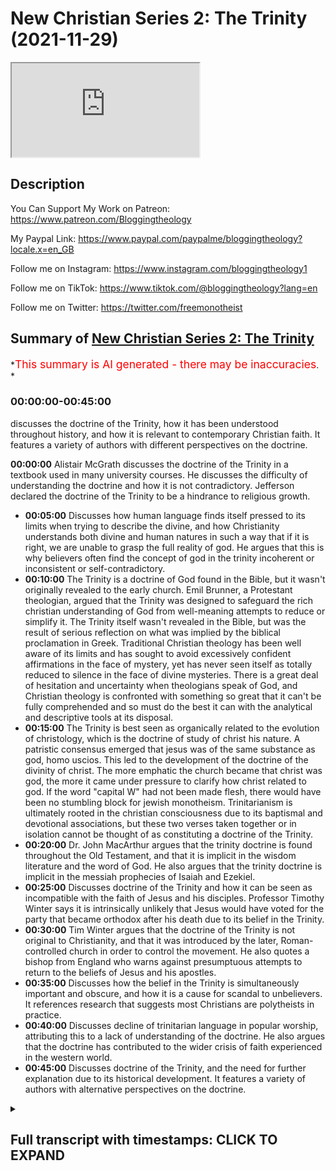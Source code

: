 # New Christian Series 2: The Trinity (2021-11-29)

<iframe loading='lazy' allow='autoplay' src='https://www.youtube.com/embed/DZ5aLzm6tMw'></iframe>

## Description

You Can Support My Work on Patreon:
<https://www.patreon.com/Bloggingtheology>

My Paypal Link:
<https://www.paypal.com/paypalme/bloggingtheology?locale.x=en_GB>

Follow me on Instagram:
<https://www.instagram.com/bloggingtheology1>

Follow me on TikTok:
<https://www.tiktok.com/@bloggingtheology?lang=en>

Follow me on Twitter:
<https://twitter.com/freemonotheist>

## Summary of [New Christian Series 2: The Trinity](https://www.youtube.com/watch?v=DZ5aLzm6tMw)

*<span style="color:red; font-size:125%">This summary is AI generated - there may be inaccuracies</span>. *

### <a onclick="modifyYTiframeseektime('0')">00:00:00-00:45:00</a>

 discusses the doctrine of the Trinity, how it has been understood throughout history, and how it is relevant to contemporary Christian faith. It features a variety of authors with different perspectives on the doctrine.

**<a onclick="modifyYTiframeseektime('0')">00:00:00</a>** Alistair McGrath discusses the doctrine of the Trinity in a textbook used in many university courses. He discusses the difficulty of understanding the doctrine and how it is not contradictory. Jefferson declared the doctrine of the Trinity to be a hindrance to religious growth.

* **<a onclick="modifyYTiframeseektime('300')">00:05:00</a>** Discusses how human language finds itself pressed to its limits when trying to describe the divine, and how Christianity understands both divine and human natures in such a way that if it is right, we are unable to grasp the full reality of god. He argues that this is why believers often find the concept of god in the trinity incoherent or inconsistent or self-contradictory.
* **<a onclick="modifyYTiframeseektime('600')">00:10:00</a>** The Trinity is a doctrine of God found in the Bible, but it wasn't originally revealed to the early church. Emil Brunner, a Protestant theologian, argued that the Trinity was designed to safeguard the rich christian understanding of God from well-meaning attempts to reduce or simplify it. The Trinity itself wasn't revealed in the Bible, but was the result of serious reflection on what was implied by the biblical proclamation in Greek. Traditional Christian theology has been well aware of its limits and has sought to avoid excessively confident affirmations in the face of mystery, yet has never seen itself as totally reduced to silence in the face of divine mysteries. There is a great deal of hesitation and uncertainty when theologians speak of God, and Christian theology is confronted with something so great that it can't be fully comprehended and so must do the best it can with the analytical and descriptive tools at its disposal.
* **<a onclick="modifyYTiframeseektime('900')">00:15:00</a>** The Trinity is best seen as organically related to the evolution of christology, which is the doctrine of study of christ his nature. A patristic consensus emerged that jesus was of the same substance as god, homo uscios. This led to the development of the doctrine of the divinity of christ. The more emphatic the church became that christ was god, the more it came under pressure to clarify how christ related to god. If the word "capital W" had not been made flesh, there would have been no stumbling block for jewish monotheism. Trinitarianism is ultimately rooted in the christian consciousness due to its baptismal and devotional associations, but these two verses taken together or in isolation cannot be thought of as constituting a doctrine of the Trinity.
* **<a onclick="modifyYTiframeseektime('1200')">00:20:00</a>**  Dr. John MacArthur argues that the trinity doctrine is found throughout the Old Testament, and that it is implicit in the wisdom literature and the word of God. He also argues that the trinity doctrine is implicit in the messiah prophecies of Isaiah and Ezekiel.
* **<a onclick="modifyYTiframeseektime('1500')">00:25:00</a>** Discusses doctrine of the Trinity and how it can be seen as incompatible with the faith of Jesus and his disciples. Professor Timothy Winter says it is intrinsically unlikely that Jesus would have voted for the party that became orthodox after his death due to its belief in the Trinity.
* **<a onclick="modifyYTiframeseektime('1800')">00:30:00</a>**  Tim Winter argues that the doctrine of the Trinity is not original to Christianity, and that it was introduced by the later, Roman-controlled church in order to control the movement. He also quotes a bishop from England who warns against presumptuous attempts to return to the beliefs of Jesus and his apostles.
* **<a onclick="modifyYTiframeseektime('2100')">00:35:00</a>** Discusses how the belief in the Trinity is simultaneously important and obscure, and how it is a cause for scandal to unbelievers. It references research that suggests most Christians are polytheists in practice.
* **<a onclick="modifyYTiframeseektime('2400')">00:40:00</a>** Discusses decline of trinitarian language in popular worship, attributing this to a lack of understanding of the doctrine. He also argues that the doctrine has contributed to the wider crisis of faith experienced in the western world.
* **<a onclick="modifyYTiframeseektime('2700')">00:45:00</a>** Discusses doctrine of the Trinity, and the need for further explanation due to its historical development. It features a variety of authors with alternative perspectives on the doctrine.

<details><summary><h2>Full transcript with timestamps: CLICK TO EXPAND</h2></summary>

<a onclick="modifyYTiframeseektime('1')">0:00:01</a> this is uh my second video in this new  
<a onclick="modifyYTiframeseektime('4')">0:00:04</a> series on christian theology the last  
<a onclick="modifyYTiframeseektime('7')">0:00:07</a> video was on the holy spirit this one is  
<a onclick="modifyYTiframeseektime('10')">0:00:10</a> on the christian doctrine of the trinity  
<a onclick="modifyYTiframeseektime('13')">0:00:13</a> why do this well i think there's a lot  
<a onclick="modifyYTiframeseektime('16')">0:00:16</a> of perhaps uh crude caricaturing and  
<a onclick="modifyYTiframeseektime('18')">0:00:18</a> straw manning and just misrepresentation  
<a onclick="modifyYTiframeseektime('22')">0:00:22</a> when it comes to key christian doctrines  
<a onclick="modifyYTiframeseektime('24')">0:00:24</a> in the wider world particularly on  
<a onclick="modifyYTiframeseektime('25')">0:00:25</a> social media so i wanted just to  
<a onclick="modifyYTiframeseektime('28')">0:00:28</a> establish using reliable mainstream  
<a onclick="modifyYTiframeseektime('31')">0:00:31</a> academic work  
<a onclick="modifyYTiframeseektime('33')">0:00:33</a> what the doctrines are  
<a onclick="modifyYTiframeseektime('35')">0:00:35</a> and also to complement that with some  
<a onclick="modifyYTiframeseektime('38')">0:00:38</a> comments from islamic and jewish sources  
<a onclick="modifyYTiframeseektime('40')">0:00:40</a> on these very same doctrines just to add  
<a onclick="modifyYTiframeseektime('43')">0:00:43</a> an abrahamic interfaith kind of context  
<a onclick="modifyYTiframeseektime('46')">0:00:46</a> for our uh discussion and of course we  
<a onclick="modifyYTiframeseektime('49')">0:00:49</a> can go and make our own minds up as well  
<a onclick="modifyYTiframeseektime('52')">0:00:52</a> so for this series i'm going to be  
<a onclick="modifyYTiframeseektime('53')">0:00:53</a> drawing mainly on this book christian  
<a onclick="modifyYTiframeseektime('55')">0:00:55</a> theology and introduction by professor  
<a onclick="modifyYTiframeseektime('58')">0:00:58</a> alistair mcgrath he's a professor at  
<a onclick="modifyYTiframeseektime('60')">0:01:00</a> oxford he's one of the world's leading  
<a onclick="modifyYTiframeseektime('62')">0:01:02</a> protestant theologians he's fairly  
<a onclick="modifyYTiframeseektime('64')">0:01:04</a> evangelical this textbook is used in  
<a onclick="modifyYTiframeseektime('67')">0:01:07</a> many university courses throughout the  
<a onclick="modifyYTiframeseektime('69')">0:01:09</a> world and i would say it's probably  
<a onclick="modifyYTiframeseektime('71')">0:01:11</a> underground first year undergraduate  
<a onclick="modifyYTiframeseektime('73')">0:01:13</a> level so it is a little bit demanding  
<a onclick="modifyYTiframeseektime('75')">0:01:15</a> but it is meant to clarify and introduce  
<a onclick="modifyYTiframeseektime('77')">0:01:17</a> the subject in an objective way and i  
<a onclick="modifyYTiframeseektime('79')">0:01:19</a> think he does that although his bias as  
<a onclick="modifyYTiframeseektime('81')">0:01:21</a> a christian is evident  
<a onclick="modifyYTiframeseektime('83')">0:01:23</a> um as i read it i'm going to pepper it  
<a onclick="modifyYTiframeseektime('85')">0:01:25</a> here and there with a few comments uh  
<a onclick="modifyYTiframeseektime('87')">0:01:27</a> hopefully of a clarificatory nature  
<a onclick="modifyYTiframeseektime('90')">0:01:30</a> where perhaps he's not as clear as he  
<a onclick="modifyYTiframeseektime('92')">0:01:32</a> might be  
<a onclick="modifyYTiframeseektime('93')">0:01:33</a> so i'm going to start with chapter 13  
<a onclick="modifyYTiframeseektime('95')">0:01:35</a> entitled the trinity before i go on to a  
<a onclick="modifyYTiframeseektime('98')">0:01:38</a> muslim  
<a onclick="modifyYTiframeseektime('99')">0:01:39</a> reflection on the same subject by a  
<a onclick="modifyYTiframeseektime('101')">0:01:41</a> cambridge professor  
<a onclick="modifyYTiframeseektime('103')">0:01:43</a> so alison mcgrath writes  
<a onclick="modifyYTiframeseektime('106')">0:01:46</a> the doctrine of the trinity is widely  
<a onclick="modifyYTiframeseektime('109')">0:01:49</a> regarded as one of the most difficult  
<a onclick="modifyYTiframeseektime('111')">0:01:51</a> aspects of christian theology many who  
<a onclick="modifyYTiframeseektime('114')">0:01:54</a> are new to the study of theology find  
<a onclick="modifyYTiframeseektime('116')">0:01:56</a> the doctrine perplexing not just those  
<a onclick="modifyYTiframeseektime('119')">0:01:59</a> who are new by the way  
<a onclick="modifyYTiframeseektime('121')">0:02:01</a> this subject sets out to introduce this  
<a onclick="modifyYTiframeseektime('123')">0:02:03</a> tricky yet immensely important doctrine  
<a onclick="modifyYTiframeseektime('127')">0:02:07</a> explaining carefully why it is such a  
<a onclick="modifyYTiframeseektime('129')">0:02:09</a> fundamental aspect of the christian  
<a onclick="modifyYTiframeseektime('132')">0:02:12</a> vision of god and i would say here yes  
<a onclick="modifyYTiframeseektime('135')">0:02:15</a> this is important to establish what  
<a onclick="modifyYTiframeseektime('137')">0:02:17</a> christians actually mainstream  
<a onclick="modifyYTiframeseektime('138')">0:02:18</a> christians actually do believe about  
<a onclick="modifyYTiframeseektime('140')">0:02:20</a> this doctrine  
<a onclick="modifyYTiframeseektime('141')">0:02:21</a> rather than crude caricatures or straw  
<a onclick="modifyYTiframeseektime('145')">0:02:25</a> men which are so often found  
<a onclick="modifyYTiframeseektime('147')">0:02:27</a> he continues  
<a onclick="modifyYTiframeseektime('148')">0:02:28</a> because of the difficulty of the idea we  
<a onclick="modifyYTiframeseektime('151')">0:02:31</a> will spend more time examining its  
<a onclick="modifyYTiframeseektime('153')">0:02:33</a> foundations and origins than normal by  
<a onclick="modifyYTiframeseektime('156')">0:02:36</a> the end of this discussion you will  
<a onclick="modifyYTiframeseektime('158')">0:02:38</a> hopefully feel more confident about this  
<a onclick="modifyYTiframeseektime('160')">0:02:40</a> doctrine in terms of understanding both  
<a onclick="modifyYTiframeseektime('162')">0:02:42</a> the reasons why christians believe it  
<a onclick="modifyYTiframeseektime('165')">0:02:45</a> and the various ways they have developed  
<a onclick="modifyYTiframeseektime('167')">0:02:47</a> of explaining it and i think mcgrath  
<a onclick="modifyYTiframeseektime('169')">0:02:49</a> does a good job doing this but this is  
<a onclick="modifyYTiframeseektime('171')">0:02:51</a> actually quite a substantial chapter so  
<a onclick="modifyYTiframeseektime('173')">0:02:53</a> i'm going to hopefully do two videos the  
<a onclick="modifyYTiframeseektime('176')">0:02:56</a> first one the introductory material and  
<a onclick="modifyYTiframeseektime('178')">0:02:58</a> then a second video which takes us into  
<a onclick="modifyYTiframeseektime('180')">0:03:00</a> deeper waters into the technical  
<a onclick="modifyYTiframeseektime('182')">0:03:02</a> vocabulary and the historical  
<a onclick="modifyYTiframeseektime('184')">0:03:04</a> development of the doctrine which are  
<a onclick="modifyYTiframeseektime('186')">0:03:06</a> equally important in my view  
<a onclick="modifyYTiframeseektime('188')">0:03:08</a> so alistair mcgrath says approaching the  
<a onclick="modifyYTiframeseektime('190')">0:03:10</a> christian doctrine of the trinity  
<a onclick="modifyYTiframeseektime('193')">0:03:13</a> a number of readers will uh approach  
<a onclick="modifyYTiframeseektime('196')">0:03:16</a> this chapter with some hesitations  
<a onclick="modifyYTiframeseektime('199')">0:03:19</a> mainly many of which may reflect  
<a onclick="modifyYTiframeseektime('201')">0:03:21</a> anxieties about the subject's apparent  
<a onclick="modifyYTiframeseektime('204')">0:03:24</a> irrationality  
<a onclick="modifyYTiframeseektime('206')">0:03:26</a> how did the christian church come to  
<a onclick="modifyYTiframeseektime('208')">0:03:28</a> regard such a counter-intuitive notion  
<a onclick="modifyYTiframeseektime('211')">0:03:31</a> as the trinity as fundamental to its  
<a onclick="modifyYTiframeseektime('214')">0:03:34</a> vision of god so mcgrath he was  
<a onclick="modifyYTiframeseektime('216')">0:03:36</a> acknowledging  
<a onclick="modifyYTiframeseektime('218')">0:03:38</a> that people find it counterintuitive in  
<a onclick="modifyYTiframeseektime('220')">0:03:40</a> other words incoherent or  
<a onclick="modifyYTiframeseektime('221')">0:03:41</a> self-contradictory but you know how is  
<a onclick="modifyYTiframeseektime('224')">0:03:44</a> this the case and is it really  
<a onclick="modifyYTiframeseektime('225')">0:03:45</a> contradictory he will argue that it's  
<a onclick="modifyYTiframeseektime('227')">0:03:47</a> not  
<a onclick="modifyYTiframeseektime('228')">0:03:48</a> we may begin by considering some  
<a onclick="modifyYTiframeseektime('230')">0:03:50</a> expressions of anxiety about the  
<a onclick="modifyYTiframeseektime('232')">0:03:52</a> doctrine and then move on to consider  
<a onclick="modifyYTiframeseektime('235')">0:03:55</a> how these can be met  
<a onclick="modifyYTiframeseektime('238')">0:03:58</a> and then the subheading the apparent  
<a onclick="modifyYTiframeseektime('240')">0:04:00</a> illogicality of the doctrine notice the  
<a onclick="modifyYTiframeseektime('243')">0:04:03</a> apparent illogicalities he's saying is  
<a onclick="modifyYTiframeseektime('245')">0:04:05</a> not illogical  
<a onclick="modifyYTiframeseektime('247')">0:04:07</a> thomas jefferson died in 1826 the third  
<a onclick="modifyYTiframeseektime('251')">0:04:11</a> president of the united states was one  
<a onclick="modifyYTiframeseektime('253')">0:04:13</a> of the leading critics of author  
<a onclick="modifyYTiframeseektime('255')">0:04:15</a> orthodox christian theology in the early  
<a onclick="modifyYTiframeseektime('258')">0:04:18</a> 19th century  
<a onclick="modifyYTiframeseektime('260')">0:04:20</a> he reserved most of his ferocious  
<a onclick="modifyYTiframeseektime('263')">0:04:23</a> criticisms for the doctrine of the  
<a onclick="modifyYTiframeseektime('265')">0:04:25</a> trinity  
<a onclick="modifyYTiframeseektime('266')">0:04:26</a> these mystical insanities sorry  
<a onclick="modifyYTiframeseektime('269')">0:04:29</a> metaphysical insanities  
<a onclick="modifyYTiframeseektime('271')">0:04:31</a> he declared hindered the religious  
<a onclick="modifyYTiframeseektime('273')">0:04:33</a> growth of humanity in that they  
<a onclick="modifyYTiframeseektime('276')">0:04:36</a> represented quote relapses into paganism  
<a onclick="modifyYTiframeseektime('280')">0:04:40</a> differing from paganism only by being  
<a onclick="modifyYTiframeseektime('282')">0:04:42</a> more unintelligible  
<a onclick="modifyYTiframeseektime('284')">0:04:44</a> unquote  
<a onclick="modifyYTiframeseektime('285')">0:04:45</a> so why has christianity persistently  
<a onclick="modifyYTiframeseektime('288')">0:04:48</a> upheld such a doctrine  
<a onclick="modifyYTiframeseektime('291')">0:04:51</a> the fundamental issue here is the  
<a onclick="modifyYTiframeseektime('293')">0:04:53</a> inability of human language to do  
<a onclick="modifyYTiframeseektime('295')">0:04:55</a> justice to the transcendent by the  
<a onclick="modifyYTiframeseektime('298')">0:04:58</a> transcendent he means the divine he  
<a onclick="modifyYTiframeseektime('301')">0:05:01</a> means god basically so human language  
<a onclick="modifyYTiframeseektime('303')">0:05:03</a> can't  
<a onclick="modifyYTiframeseektime('304')">0:05:04</a> accurately uh and fully describe god  
<a onclick="modifyYTiframeseektime('307')">0:05:07</a> mcgrath claims  
<a onclick="modifyYTiframeseektime('309')">0:05:09</a> human language finds itself pressed to  
<a onclick="modifyYTiframeseektime('312')">0:05:12</a> its limits when trying to depict and  
<a onclick="modifyYTiframeseektime('314')">0:05:14</a> describe the divine  
<a onclick="modifyYTiframeseektime('317')">0:05:17</a> words and images are borrowed from  
<a onclick="modifyYTiframeseektime('319')">0:05:19</a> everyday life and put to new uses in  
<a onclick="modifyYTiframeseektime('322')">0:05:22</a> attempts to capture and preserve  
<a onclick="modifyYTiframeseektime('325')">0:05:25</a> precious thoughts into the nature of god  
<a onclick="modifyYTiframeseektime('329')">0:05:29</a> the christian understanding of both  
<a onclick="modifyYTiframeseektime('331')">0:05:31</a> divine and human natures is such that if  
<a onclick="modifyYTiframeseektime('335')">0:05:35</a> it is right  
<a onclick="modifyYTiframeseektime('336')">0:05:36</a> we are unable to grasp the full reality  
<a onclick="modifyYTiframeseektime('339')">0:05:39</a> of god  
<a onclick="modifyYTiframeseektime('341')">0:05:41</a> can a human mind ever hope to comprehend  
<a onclick="modifyYTiframeseektime('344')">0:05:44</a> something which must ultimately lie  
<a onclick="modifyYTiframeseektime('347')">0:05:47</a> beyond its ability to unfold  
<a onclick="modifyYTiframeseektime('350')">0:05:50</a> when i began my study  
<a onclick="modifyYTiframeseektime('353')">0:05:53</a> of theology at oxford back in the 1970s  
<a onclick="modifyYTiframeseektime('356')">0:05:56</a> mcgrath writes  
<a onclick="modifyYTiframeseektime('357')">0:05:57</a> i was taught early medieval theology by  
<a onclick="modifyYTiframeseektime('360')">0:06:00</a> edward j  
<a onclick="modifyYTiframeseektime('362')">0:06:02</a> arnold he died in 2002 a jesuit scholar  
<a onclick="modifyYTiframeseektime('366')">0:06:06</a> at campion hall  
<a onclick="modifyYTiframeseektime('368')">0:06:08</a> as we walked to his room together we  
<a onclick="modifyYTiframeseektime('370')">0:06:10</a> passed a large painting depicting an old  
<a onclick="modifyYTiframeseektime('373')">0:06:13</a> man in conversation with a young boy by  
<a onclick="modifyYTiframeseektime('376')">0:06:16</a> the seashore  
<a onclick="modifyYTiframeseektime('378')">0:06:18</a> what was it i asked  
<a onclick="modifyYTiframeseektime('380')">0:06:20</a> and so i was told the famous story about  
<a onclick="modifyYTiframeseektime('383')">0:06:23</a> augustine of hippo he died in 430 a.d  
<a onclick="modifyYTiframeseektime('387')">0:06:27</a> who was particularly noted for his  
<a onclick="modifyYTiframeseektime('389')">0:06:29</a> massive treaties on the trinity  
<a onclick="modifyYTiframeseektime('392')">0:06:32</a> dealing with the mystery of god  
<a onclick="modifyYTiframeseektime('395')">0:06:35</a> perhaps in the midst of composing these  
<a onclick="modifyYTiframeseektime('397')">0:06:37</a> treaties i was told augustine found  
<a onclick="modifyYTiframeseektime('400')">0:06:40</a> himself pacing the mediterranean  
<a onclick="modifyYTiframeseektime('403')">0:06:43</a> shoreline of his native north africa not  
<a onclick="modifyYTiframeseektime('406')">0:06:46</a> far from the great city of carthage  
<a onclick="modifyYTiframeseektime('409')">0:06:49</a> while wandering across the sand he  
<a onclick="modifyYTiframeseektime('411')">0:06:51</a> noticed a small boy scooping water  
<a onclick="modifyYTiframeseektime('414')">0:06:54</a> seawater into his hands and pouring as  
<a onclick="modifyYTiframeseektime('417')">0:06:57</a> much as he could hold into a hole in the  
<a onclick="modifyYTiframeseektime('420')">0:07:00</a> sand puzzled augustine watched as this  
<a onclick="modifyYTiframeseektime('424')">0:07:04</a> action was repeated again and again  
<a onclick="modifyYTiframeseektime('428')">0:07:08</a> eventually his curiosity got the better  
<a onclick="modifyYTiframeseektime('430')">0:07:10</a> of him  
<a onclick="modifyYTiframeseektime('431')">0:07:11</a> what he asked the boy did he think he  
<a onclick="modifyYTiframeseektime('433')">0:07:13</a> was doing  
<a onclick="modifyYTiframeseektime('435')">0:07:15</a> the reply probably perplexed augustine  
<a onclick="modifyYTiframeseektime('437')">0:07:17</a> still further the youth told him that he  
<a onclick="modifyYTiframeseektime('439')">0:07:19</a> was busy emptying the in the ocean into  
<a onclick="modifyYTiframeseektime('442')">0:07:22</a> the small cavity he had scooped out in  
<a onclick="modifyYTiframeseektime('445')">0:07:25</a> the hot sand  
<a onclick="modifyYTiframeseektime('447')">0:07:27</a> augustine was dismissive how could such  
<a onclick="modifyYTiframeseektime('450')">0:07:30</a> a vast body of water be contained in  
<a onclick="modifyYTiframeseektime('453')">0:07:33</a> such a small hole  
<a onclick="modifyYTiframeseektime('455')">0:07:35</a> the boy was equally dismissive in return  
<a onclick="modifyYTiframeseektime('459')">0:07:39</a> how could augustine expect to contain  
<a onclick="modifyYTiframeseektime('462')">0:07:42</a> the vast mystery of god in the mere  
<a onclick="modifyYTiframeseektime('465')">0:07:45</a> words of a book  
<a onclick="modifyYTiframeseektime('468')">0:07:48</a> the story illustrates one of the great  
<a onclick="modifyYTiframeseektime('470')">0:07:50</a> central themes of christian theology and  
<a onclick="modifyYTiframeseektime('473')">0:07:53</a> spirituality alike that there are limits  
<a onclick="modifyYTiframeseektime('476')">0:07:56</a> placed upon the human ability to grasp  
<a onclick="modifyYTiframeseektime('479')">0:07:59</a> the things of god  
<a onclick="modifyYTiframeseektime('481')">0:08:01</a> our knowledge of god is accumulated  
<a onclick="modifyYTiframeseektime('483')">0:08:03</a> sorry is accommodated to our capacity  
<a onclick="modifyYTiframeseektime('486')">0:08:06</a> our knowledge of god is accommodated to  
<a onclick="modifyYTiframeseektime('489')">0:08:09</a> our capacity as writers from augustine  
<a onclick="modifyYTiframeseektime('492')">0:08:12</a> to calvin have argued  
<a onclick="modifyYTiframeseektime('494')">0:08:14</a> god knows the limitations placed upon  
<a onclick="modifyYTiframeseektime('497')">0:08:17</a> human nature which after all is a divine  
<a onclick="modifyYTiframeseektime('500')">0:08:20</a> creation  
<a onclick="modifyYTiframeseektime('501')">0:08:21</a> god therefore both discloses divine  
<a onclick="modifyYTiframeseektime('504')">0:08:24</a> truths and enters into our world in  
<a onclick="modifyYTiframeseektime('508')">0:08:28</a> forms that are tempered and adapted to  
<a onclick="modifyYTiframeseektime('511')">0:08:31</a> our limited capabilities and  
<a onclick="modifyYTiframeseektime('514')">0:08:34</a> competencies  
<a onclick="modifyYTiframeseektime('516')">0:08:36</a> for augustine the point was simple  
<a onclick="modifyYTiframeseektime('519')">0:08:39</a> si comprehendes non este deus  
<a onclick="modifyYTiframeseektime('522')">0:08:42</a> that's latin a loose translation is if  
<a onclick="modifyYTiframeseektime('525')">0:08:45</a> you can get your mind around it it's not  
<a onclick="modifyYTiframeseektime('528')">0:08:48</a> god  
<a onclick="modifyYTiframeseektime('529')">0:08:49</a> it's a great little uh maximum  
<a onclick="modifyYTiframeseektime('531')">0:08:51</a> he didn't mean that belief in god was  
<a onclick="modifyYTiframeseektime('533')">0:08:53</a> contrary to reason rather reason was too  
<a onclick="modifyYTiframeseektime('536')">0:08:56</a> limited to grasp the fullness of the  
<a onclick="modifyYTiframeseektime('538')">0:08:58</a> majesty and glory of god  
<a onclick="modifyYTiframeseektime('542')">0:09:02</a> our thoughts about god are bound to seem  
<a onclick="modifyYTiframeseektime('544')">0:09:04</a> illogical and muddled precisely because  
<a onclick="modifyYTiframeseektime('548')">0:09:08</a> what they refer to  
<a onclick="modifyYTiframeseektime('550')">0:09:10</a> lies beyond our full knowledge and  
<a onclick="modifyYTiframeseektime('552')">0:09:12</a> understanding  
<a onclick="modifyYTiframeseektime('554')">0:09:14</a> for augustine any attempt to reduce god  
<a onclick="modifyYTiframeseektime('557')">0:09:17</a> to the intellectually manageable  
<a onclick="modifyYTiframeseektime('559')">0:09:19</a> distorts god  
<a onclick="modifyYTiframeseektime('561')">0:09:21</a> we need to open up our minds to the  
<a onclick="modifyYTiframeseektime('564')">0:09:24</a> greatness of god rather than did you  
<a onclick="modifyYTiframeseektime('566')">0:09:26</a> reduce god to something that we can cope  
<a onclick="modifyYTiframeseektime('569')">0:09:29</a> with  
<a onclick="modifyYTiframeseektime('570')">0:09:30</a> so it seems here that mcgrath is setting  
<a onclick="modifyYTiframeseektime('572')">0:09:32</a> up the reader to expect  
<a onclick="modifyYTiframeseektime('574')">0:09:34</a> due to our limitations human limitations  
<a onclick="modifyYTiframeseektime('577')">0:09:37</a> in our language of god that we should  
<a onclick="modifyYTiframeseektime('579')">0:09:39</a> expect perhaps to find uh the concept of  
<a onclick="modifyYTiframeseektime('582')">0:09:42</a> god in the trinity apparently incoherent  
<a onclick="modifyYTiframeseektime('584')">0:09:44</a> or inconsistent or self-contradictory we  
<a onclick="modifyYTiframeseektime('586')">0:09:46</a> should expect to see that kind of um  
<a onclick="modifyYTiframeseektime('590')">0:09:50</a> bewilderment given the otherness and  
<a onclick="modifyYTiframeseektime('592')">0:09:52</a> majesty and greatness of god so this is  
<a onclick="modifyYTiframeseektime('593')">0:09:53</a> a almost an apologetic setup i would  
<a onclick="modifyYTiframeseektime('596')">0:09:56</a> suggest here  
<a onclick="modifyYTiframeseektime('597')">0:09:57</a> leading us into the acceptance of the  
<a onclick="modifyYTiframeseektime('600')">0:10:00</a> doctrine of the of the trinity but  
<a onclick="modifyYTiframeseektime('602')">0:10:02</a> anyway i anticipate he goes on the swiss  
<a onclick="modifyYTiframeseektime('605')">0:10:05</a> protestant theologian emil brunner who  
<a onclick="modifyYTiframeseektime('608')">0:10:08</a> died in 96 1966  
<a onclick="modifyYTiframeseektime('610')">0:10:10</a> took a similar view arguing that the  
<a onclick="modifyYTiframeseektime('613')">0:10:13</a> trinity was really quote a protective  
<a onclick="modifyYTiframeseektime('616')">0:10:16</a> doctrine  
<a onclick="modifyYTiframeseektime('617')">0:10:17</a> designed to safeguard the rich christian  
<a onclick="modifyYTiframeseektime('620')">0:10:20</a> understanding of god from well-meaning  
<a onclick="modifyYTiframeseektime('623')">0:10:23</a> attempts to reduce or simplify it  
<a onclick="modifyYTiframeseektime('626')">0:10:26</a> the trinity was not itself revealed in  
<a onclick="modifyYTiframeseektime('629')">0:10:29</a> the bible so this is incredible crucial  
<a onclick="modifyYTiframeseektime('631')">0:10:31</a> point here the trinity itself bruno  
<a onclick="modifyYTiframeseektime('634')">0:10:34</a> admits and mcgrath goes on to admit as  
<a onclick="modifyYTiframeseektime('636')">0:10:36</a> well is not actually taught in the bible  
<a onclick="modifyYTiframeseektime('640')">0:10:40</a> the trinity was itself  
<a onclick="modifyYTiframeseektime('642')">0:10:42</a> not uh revealed in the bible but was the  
<a onclick="modifyYTiframeseektime('645')">0:10:45</a> result of serious reflection on what was  
<a onclick="modifyYTiframeseektime('648')">0:10:48</a> implied by the biblical proclamation in  
<a onclick="modifyYTiframeseektime('651')">0:10:51</a> greek kerygma kerygma is a bit of  
<a onclick="modifyYTiframeseektime('654')">0:10:54</a> academic jargon uh scholars talk about  
<a onclick="modifyYTiframeseektime('656')">0:10:56</a> the kerygma of the early church the  
<a onclick="modifyYTiframeseektime('658')">0:10:58</a> preaching of the early church the  
<a onclick="modifyYTiframeseektime('660')">0:11:00</a> proclamation  
<a onclick="modifyYTiframeseektime('662')">0:11:02</a> and then mcgrath quotes emil brunner  
<a onclick="modifyYTiframeseektime('665')">0:11:05</a> here  
<a onclick="modifyYTiframeseektime('666')">0:11:06</a> the doctrine of the trinity is the  
<a onclick="modifyYTiframeseektime('668')">0:11:08</a> product of reflection and is not the  
<a onclick="modifyYTiframeseektime('671')">0:11:11</a> kerygma so this is not the teaching of  
<a onclick="modifyYTiframeseektime('673')">0:11:13</a> the early church the kerygma  
<a onclick="modifyYTiframeseektime('675')">0:11:15</a> is god revealed in christ  
<a onclick="modifyYTiframeseektime('678')">0:11:18</a> christ the genuine revelation of god  
<a onclick="modifyYTiframeseektime('681')">0:11:21</a> the doctrine of the trinity however is  
<a onclick="modifyYTiframeseektime('684')">0:11:24</a> not itself biblical  
<a onclick="modifyYTiframeseektime('687')">0:11:27</a> but is the result of theological  
<a onclick="modifyYTiframeseektime('690')">0:11:30</a> reflection upon the problem that is  
<a onclick="modifyYTiframeseektime('693')">0:11:33</a> necessarily raised by the christian  
<a onclick="modifyYTiframeseektime('695')">0:11:35</a> kerygma  
<a onclick="modifyYTiframeseektime('697')">0:11:37</a> end quote  
<a onclick="modifyYTiframeseektime('699')">0:11:39</a> mcgrath continues traditionally  
<a onclick="modifyYTiframeseektime('700')">0:11:40</a> christian theology has been well aware  
<a onclick="modifyYTiframeseektime('703')">0:11:43</a> of its limits and has sought to avoid  
<a onclick="modifyYTiframeseektime('706')">0:11:46</a> excessively confident affirmations in  
<a onclick="modifyYTiframeseektime('708')">0:11:48</a> the face of mystery yet at the same time  
<a onclick="modifyYTiframeseektime('713')">0:11:53</a> christian theology has never seen itself  
<a onclick="modifyYTiframeseektime('715')">0:11:55</a> as totally reduced to silence in the  
<a onclick="modifyYTiframeseektime('718')">0:11:58</a> face of divine mysteries  
<a onclick="modifyYTiframeseektime('721')">0:12:01</a> nor has it prohibited intellectual  
<a onclick="modifyYTiframeseektime('723')">0:12:03</a> wrestling with mysteries that might be  
<a onclick="modifyYTiframeseektime('726')">0:12:06</a> destructive or detrimental to faith and  
<a onclick="modifyYTiframeseektime('728')">0:12:08</a> here by the way this concept of mystery  
<a onclick="modifyYTiframeseektime('730')">0:12:10</a> i hear this all the time myself it's  
<a onclick="modifyYTiframeseektime('732')">0:12:12</a> very important when you come up against  
<a onclick="modifyYTiframeseektime('733')">0:12:13</a> doctrine of trinity  
<a onclick="modifyYTiframeseektime('735')">0:12:15</a> sooner or later this word is invoked  
<a onclick="modifyYTiframeseektime('737')">0:12:17</a> it's a mystery and i don't mean that in  
<a onclick="modifyYTiframeseektime('739')">0:12:19</a> a polemical way i'm just this  
<a onclick="modifyYTiframeseektime('741')">0:12:21</a> observationist description of what i see  
<a onclick="modifyYTiframeseektime('743')">0:12:23</a> all the time mystery is a key word in  
<a onclick="modifyYTiframeseektime('746')">0:12:26</a> understanding our approach to the  
<a onclick="modifyYTiframeseektime('748')">0:12:28</a> doctrine  
<a onclick="modifyYTiframeseektime('749')">0:12:29</a> and then he says as the 19th century  
<a onclick="modifyYTiframeseektime('751')">0:12:31</a> anglican theologian charles gore  
<a onclick="modifyYTiframeseektime('754')">0:12:34</a> insisted and he quotes gore now  
<a onclick="modifyYTiframeseektime('757')">0:12:37</a> human language never can express  
<a onclick="modifyYTiframeseektime('760')">0:12:40</a> adequately divine realities  
<a onclick="modifyYTiframeseektime('762')">0:12:42</a> a constant tendency to apologize for  
<a onclick="modifyYTiframeseektime('765')">0:12:45</a> human speech a great element of  
<a onclick="modifyYTiframeseektime('767')">0:12:47</a> agnosticism and awful sense of unfathom  
<a onclick="modifyYTiframeseektime('771')">0:12:51</a> unfathomed depths beyond the little that  
<a onclick="modifyYTiframeseektime('774')">0:12:54</a> is made known  
<a onclick="modifyYTiframeseektime('776')">0:12:56</a> is always present to the minds of  
<a onclick="modifyYTiframeseektime('778')">0:12:58</a> theologians who know what they are about  
<a onclick="modifyYTiframeseektime('781')">0:13:01</a> in conceiving or expressing god in other  
<a onclick="modifyYTiframeseektime('785')">0:13:05</a> words there's a great deal of hesitancy  
<a onclick="modifyYTiframeseektime('786')">0:13:06</a> and uncertainty almost agnosticism  
<a onclick="modifyYTiframeseektime('790')">0:13:10</a> when theologians speak of god christian  
<a onclick="modifyYTiframeseektime('792')">0:13:12</a> theologians speak of god  
<a onclick="modifyYTiframeseektime('794')">0:13:14</a> we see says saint paul in a mirror in  
<a onclick="modifyYTiframeseektime('797')">0:13:17</a> terms of a riddle we know in part  
<a onclick="modifyYTiframeseektime('802')">0:13:22</a> that's another quote from paul  
<a onclick="modifyYTiframeseektime('804')">0:13:24</a> we are compelled complains saint hillary  
<a onclick="modifyYTiframeseektime('807')">0:13:27</a> to attempt what is unattainable to climb  
<a onclick="modifyYTiframeseektime('811')">0:13:31</a> where we cannot reach to speak what we  
<a onclick="modifyYTiframeseektime('814')">0:13:34</a> cannot utter  
<a onclick="modifyYTiframeseektime('816')">0:13:36</a> instead of the mere adoration of faith  
<a onclick="modifyYTiframeseektime('818')">0:13:38</a> we are compelled to entrust  
<a onclick="modifyYTiframeseektime('821')">0:13:41</a> the deep things of religion to the  
<a onclick="modifyYTiframeseektime('824')">0:13:44</a> perils of human expression  
<a onclick="modifyYTiframeseektime('827')">0:13:47</a> so instead of just a merely adoring god  
<a onclick="modifyYTiframeseektime('830')">0:13:50</a> we are we must  
<a onclick="modifyYTiframeseektime('832')">0:13:52</a> entrust the deep things of religion to  
<a onclick="modifyYTiframeseektime('834')">0:13:54</a> the perils of human expression we can't  
<a onclick="modifyYTiframeseektime('837')">0:13:57</a> help but use language inadequately and  
<a onclick="modifyYTiframeseektime('840')">0:14:00</a> it's a perilous business when speaking  
<a onclick="modifyYTiframeseektime('842')">0:14:02</a> of god it's a mystery  
<a onclick="modifyYTiframeseektime('843')">0:14:03</a> and uh  
<a onclick="modifyYTiframeseektime('845')">0:14:05</a> we're attempting to speak of what is  
<a onclick="modifyYTiframeseektime('846')">0:14:06</a> unspeakable here's me paraphrasing what  
<a onclick="modifyYTiframeseektime('849')">0:14:09</a> i think is being said here  
<a onclick="modifyYTiframeseektime('851')">0:14:11</a> alison mcgrath continues a perfectly  
<a onclick="modifyYTiframeseektime('853')">0:14:13</a> good definition of christian theology is  
<a onclick="modifyYTiframeseektime('857')">0:14:17</a> taking rational trouble over a mystery  
<a onclick="modifyYTiframeseektime('860')">0:14:20</a> again this concept of mystery is key  
<a onclick="modifyYTiframeseektime('862')">0:14:22</a> here  
<a onclick="modifyYTiframeseektime('863')">0:14:23</a> recognizing that there may be limits to  
<a onclick="modifyYTiframeseektime('865')">0:14:25</a> what can be achieved but believing that  
<a onclick="modifyYTiframeseektime('868')">0:14:28</a> this intellectual grappling is both  
<a onclick="modifyYTiframeseektime('870')">0:14:30</a> worthwhile and necessary  
<a onclick="modifyYTiframeseektime('873')">0:14:33</a> theology is confronted with something so  
<a onclick="modifyYTiframeseektime('875')">0:14:35</a> great that we cannot fully comprehend it  
<a onclick="modifyYTiframeseektime('878')">0:14:38</a> and so must do the best we can with the  
<a onclick="modifyYTiframeseektime('881')">0:14:41</a> analytical and descriptive tools at our  
<a onclick="modifyYTiframeseektime('884')">0:14:44</a> disposal  
<a onclick="modifyYTiframeseektime('886')">0:14:46</a> and then he continues  
<a onclick="modifyYTiframeseektime('888')">0:14:48</a> trinity the trinity as a statement about  
<a onclick="modifyYTiframeseektime('890')">0:14:50</a> jesus christ  
<a onclick="modifyYTiframeseektime('892')">0:14:52</a> the distinctively christian doctrine of  
<a onclick="modifyYTiframeseektime('895')">0:14:55</a> god took shape in response to a question  
<a onclick="modifyYTiframeseektime('898')">0:14:58</a> about the identity of jesus christ and  
<a onclick="modifyYTiframeseektime('901')">0:15:01</a> this is the origins really  
<a onclick="modifyYTiframeseektime('903')">0:15:03</a> the seed of the doctrine in this section  
<a onclick="modifyYTiframeseektime('906')">0:15:06</a> the development of the doctrine the  
<a onclick="modifyYTiframeseektime('907')">0:15:07</a> trinity is best seen as organically  
<a onclick="modifyYTiframeseektime('910')">0:15:10</a> related to the evolution of christology  
<a onclick="modifyYTiframeseektime('914')">0:15:14</a> christology is the doctrine of study of  
<a onclick="modifyYTiframeseektime('916')">0:15:16</a> christ his nature is being his purpose  
<a onclick="modifyYTiframeseektime('920')">0:15:20</a> as we noted earlier a patristic  
<a onclick="modifyYTiframeseektime('923')">0:15:23</a> consensus emerged patristic means this  
<a onclick="modifyYTiframeseektime('925')">0:15:25</a> is taught by the early fathers of the  
<a onclick="modifyYTiframeseektime('927')">0:15:27</a> church the bishops the theologians of  
<a onclick="modifyYTiframeseektime('930')">0:15:30</a> the early of the first three fourth  
<a onclick="modifyYTiframeseektime('931')">0:15:31</a> centuries of the church  
<a onclick="modifyYTiframeseektime('933')">0:15:33</a> as noted earlier a patristic consensus  
<a onclick="modifyYTiframeseektime('936')">0:15:36</a> emerged  
<a onclick="modifyYTiframeseektime('937')">0:15:37</a> that jesus was quote of the same  
<a onclick="modifyYTiframeseektime('940')">0:15:40</a> substance homo uscios  
<a onclick="modifyYTiframeseektime('942')">0:15:42</a> as god this  
<a onclick="modifyYTiframeseektime('944')">0:15:44</a> mcgrath here is referring to the counts  
<a onclick="modifyYTiframeseektime('946')">0:15:46</a> of nicaea of course in 325  
<a onclick="modifyYTiframeseektime('949')">0:15:49</a> a.d  
<a onclick="modifyYTiframeseektime('951')">0:15:51</a> so he's talking about this consensus  
<a onclick="modifyYTiframeseektime('953')">0:15:53</a> about jesus being of the same substance  
<a onclick="modifyYTiframeseektime('955')">0:15:55</a> as god rather than just being of similar  
<a onclick="modifyYTiframeseektime('958')">0:15:58</a> substance herm or you see us  
<a onclick="modifyYTiframeseektime('961')">0:16:01</a> there's only one letter letter i  
<a onclick="modifyYTiframeseektime('964')">0:16:04</a> difference between homorusios  
<a onclick="modifyYTiframeseektime('966')">0:16:06</a> of the same being or substance  
<a onclick="modifyYTiframeseektime('970')">0:16:10</a> with the i in it there's one letter  
<a onclick="modifyYTiframeseektime('972')">0:16:12</a> added that means of similar substances  
<a onclick="modifyYTiframeseektime('974')">0:16:14</a> not the same but similar  
<a onclick="modifyYTiframeseektime('976')">0:16:16</a> so the church rejected the similar and  
<a onclick="modifyYTiframeseektime('980')">0:16:20</a> opted for the same so jesus is actually  
<a onclick="modifyYTiframeseektime('982')">0:16:22</a> god himself the same being as god  
<a onclick="modifyYTiframeseektime('984')">0:16:24</a> himself  
<a onclick="modifyYTiframeseektime('986')">0:16:26</a> continue  
<a onclick="modifyYTiframeseektime('987')">0:16:27</a> but if jesus was god in any meaningful  
<a onclick="modifyYTiframeseektime('990')">0:16:30</a> sense of the word what did this imply  
<a onclick="modifyYTiframeseektime('992')">0:16:32</a> about existing notions of god because of  
<a onclick="modifyYTiframeseektime('994')">0:16:34</a> course the original christians were jews  
<a onclick="modifyYTiframeseektime('996')">0:16:36</a> they believed in the shema here at  
<a onclick="modifyYTiframeseektime('998')">0:16:38</a> israel the lord our god is one  
<a onclick="modifyYTiframeseektime('1001')">0:16:41</a> if jesus was god were there now two gods  
<a onclick="modifyYTiframeseektime('1005')">0:16:45</a> or was a radical reconsideration of the  
<a onclick="modifyYTiframeseektime('1008')">0:16:48</a> nature of god appropriate so do we  
<a onclick="modifyYTiframeseektime('1010')">0:16:50</a> rewrite the creed  
<a onclick="modifyYTiframeseektime('1013')">0:16:53</a> historically it is possible to argue  
<a onclick="modifyYTiframeseektime('1016')">0:16:56</a> that the doctrine of the trinity is  
<a onclick="modifyYTiframeseektime('1018')">0:16:58</a> closely linked with the development of  
<a onclick="modifyYTiframeseektime('1020')">0:17:00</a> the doctrine of the divinity of christ  
<a onclick="modifyYTiframeseektime('1023')">0:17:03</a> the more emphatic the church became that  
<a onclick="modifyYTiframeseektime('1025')">0:17:05</a> christ was god the more it came under  
<a onclick="modifyYTiframeseektime('1028')">0:17:08</a> pressure to clarify how christ related  
<a onclick="modifyYTiframeseektime('1032')">0:17:12</a> to god  
<a onclick="modifyYTiframeseektime('1034')">0:17:14</a> if the word  
<a onclick="modifyYTiframeseektime('1035')">0:17:15</a> capital w if the word had not been made  
<a onclick="modifyYTiframeseektime('1038')">0:17:18</a> flesh  
<a onclick="modifyYTiframeseektime('1039')">0:17:19</a> there would have been no stumbling block  
<a onclick="modifyYTiframeseektime('1042')">0:17:22</a> for jewish monotheism  
<a onclick="modifyYTiframeseektime('1044')">0:17:24</a> so this is a an illusion to the  
<a onclick="modifyYTiframeseektime('1046')">0:17:26</a> beginning of john's gospel in the  
<a onclick="modifyYTiframeseektime('1047')">0:17:27</a> beginning was the word the word was with  
<a onclick="modifyYTiframeseektime('1049')">0:17:29</a> god the word and the word became flesh  
<a onclick="modifyYTiframeseektime('1051')">0:17:31</a> and dwelt among us  
<a onclick="modifyYTiframeseektime('1053')">0:17:33</a> and he's saying here that if this had  
<a onclick="modifyYTiframeseektime('1055')">0:17:35</a> not been the case there would be no  
<a onclick="modifyYTiframeseektime('1057')">0:17:37</a> problem for jewish monasteries implying  
<a onclick="modifyYTiframeseektime('1059')">0:17:39</a> that there is a problem for jewish  
<a onclick="modifyYTiframeseektime('1061')">0:17:41</a> monotheism it's interesting what groth  
<a onclick="modifyYTiframeseektime('1063')">0:17:43</a> is doing here  
<a onclick="modifyYTiframeseektime('1065')">0:17:45</a> trinity is a statement about the  
<a onclick="modifyYTiframeseektime('1067')">0:17:47</a> christian god he says it is generally  
<a onclick="modifyYTiframeseektime('1069')">0:17:49</a> agreed that the doctrine of the trinity  
<a onclick="modifyYTiframeseektime('1071')">0:17:51</a> emerged from the distinctively christian  
<a onclick="modifyYTiframeseektime('1073')">0:17:53</a> understanding of the identity of jesus  
<a onclick="modifyYTiframeseektime('1076')">0:17:56</a> christ  
<a onclick="modifyYTiframeseektime('1077')">0:17:57</a> the incarnation  
<a onclick="modifyYTiframeseektime('1079')">0:17:59</a> by the way i'll do a separate video on  
<a onclick="modifyYTiframeseektime('1080')">0:18:00</a> this god willing the incarnation a  
<a onclick="modifyYTiframeseektime('1083')">0:18:03</a> concept we considered in some detail in  
<a onclick="modifyYTiframeseektime('1086')">0:18:06</a> chapter 10 of this book which we haven't  
<a onclick="modifyYTiframeseektime('1088')">0:18:08</a> covered on any video yet of course does  
<a onclick="modifyYTiframeseektime('1090')">0:18:10</a> not simply concern the identity of jesus  
<a onclick="modifyYTiframeseektime('1093')">0:18:13</a> of nazareth  
<a onclick="modifyYTiframeseektime('1094')">0:18:14</a> it also concerns the distinctive nature  
<a onclick="modifyYTiframeseektime('1097')">0:18:17</a> and character of the god who became  
<a onclick="modifyYTiframeseektime('1100')">0:18:20</a> incarnate in jesus of nazareth  
<a onclick="modifyYTiframeseektime('1104')">0:18:24</a> the doctrine of the trinity can thus be  
<a onclick="modifyYTiframeseektime('1106')">0:18:26</a> seen as an attempt to describe  
<a onclick="modifyYTiframeseektime('1108')">0:18:28</a> faithfully a god who while remaining  
<a onclick="modifyYTiframeseektime('1110')">0:18:30</a> transcendent  
<a onclick="modifyYTiframeseektime('1112')">0:18:32</a> also became incarnate in christ  
<a onclick="modifyYTiframeseektime('1115')">0:18:35</a> and  
<a onclick="modifyYTiframeseektime('1116')">0:18:36</a> more than that who now dwells within  
<a onclick="modifyYTiframeseektime('1118')">0:18:38</a> believers in the holy spirit  
<a onclick="modifyYTiframeseektime('1121')">0:18:41</a> i did a separate video on the holy  
<a onclick="modifyYTiframeseektime('1123')">0:18:43</a> spirit before  
<a onclick="modifyYTiframeseektime('1125')">0:18:45</a> now the last section here um i'm going  
<a onclick="modifyYTiframeseektime('1128')">0:18:48</a> to touch on  
<a onclick="modifyYTiframeseektime('1129')">0:18:49</a> um is the biblical foundations of the  
<a onclick="modifyYTiframeseektime('1132')">0:18:52</a> doctrine of the trinity according to  
<a onclick="modifyYTiframeseektime('1133')">0:18:53</a> mcgrath he says there are key biblical  
<a onclick="modifyYTiframeseektime('1137')">0:18:57</a> foundations  
<a onclick="modifyYTiframeseektime('1138')">0:18:58</a> um justifications of the doctrine found  
<a onclick="modifyYTiframeseektime('1140')">0:19:00</a> in the old and the new testament so he  
<a onclick="modifyYTiframeseektime('1142')">0:19:02</a> makes some bold claims here  
<a onclick="modifyYTiframeseektime('1144')">0:19:04</a> at first sight he writes  
<a onclick="modifyYTiframeseektime('1146')">0:19:06</a> there are only two verses in the entire  
<a onclick="modifyYTiframeseektime('1148')">0:19:08</a> bible which are explicitly trinitarian  
<a onclick="modifyYTiframeseektime('1152')">0:19:12</a> matthew 28 19 which reads  
<a onclick="modifyYTiframeseektime('1155')">0:19:15</a> go therefore and make disciples of all  
<a onclick="modifyYTiframeseektime('1157')">0:19:17</a> the nations baptizing them in the name  
<a onclick="modifyYTiframeseektime('1160')">0:19:20</a> of the father and of the son and of the  
<a onclick="modifyYTiframeseektime('1163')">0:19:23</a> holy spirit  
<a onclick="modifyYTiframeseektime('1165')">0:19:25</a> and 2 corinthians 13 13  
<a onclick="modifyYTiframeseektime('1169')">0:19:29</a> the grace of the lord jesus christ the  
<a onclick="modifyYTiframeseektime('1171')">0:19:31</a> love of god and the communion of the  
<a onclick="modifyYTiframeseektime('1173')">0:19:33</a> holy spirit be with all of you end quote  
<a onclick="modifyYTiframeseektime('1177')">0:19:37</a> both these verses have become deeply  
<a onclick="modifyYTiframeseektime('1180')">0:19:40</a> rooted in the christian consciousness  
<a onclick="modifyYTiframeseektime('1183')">0:19:43</a> the former on account of its baptismal  
<a onclick="modifyYTiframeseektime('1186')">0:19:46</a> associations  
<a onclick="modifyYTiframeseektime('1187')">0:19:47</a> and the latter through the common use of  
<a onclick="modifyYTiframeseektime('1189')">0:19:49</a> the formula in christian prayer and  
<a onclick="modifyYTiframeseektime('1192')">0:19:52</a> devotion  
<a onclick="modifyYTiframeseektime('1193')">0:19:53</a> yet these two verses taken together or  
<a onclick="modifyYTiframeseektime('1196')">0:19:56</a> in isolation can hardly be thought of as  
<a onclick="modifyYTiframeseektime('1199')">0:19:59</a> constituting a doctrine of the trinity  
<a onclick="modifyYTiframeseektime('1202')">0:20:02</a> so he's very clear here that these are  
<a onclick="modifyYTiframeseektime('1204')">0:20:04</a> not adequate basis for the doctrine the  
<a onclick="modifyYTiframeseektime('1206')">0:20:06</a> trinity you know on the contrary i  
<a onclick="modifyYTiframeseektime('1208')">0:20:08</a> normally hear just that from christians  
<a onclick="modifyYTiframeseektime('1210')">0:20:10</a> that these are perfectly good bases for  
<a onclick="modifyYTiframeseektime('1213')">0:20:13</a> the doctrine treasury but says no he has  
<a onclick="modifyYTiframeseektime('1215')">0:20:15</a> other bases apart from on addition to  
<a onclick="modifyYTiframeseektime('1217')">0:20:17</a> these however he writes the biblical  
<a onclick="modifyYTiframeseektime('1220')">0:20:20</a> foundations of adoption do not lie  
<a onclick="modifyYTiframeseektime('1222')">0:20:22</a> exclusively in these two verses but in  
<a onclick="modifyYTiframeseektime('1225')">0:20:25</a> the overall pattern of divine activity  
<a onclick="modifyYTiframeseektime('1228')">0:20:28</a> to which the new testament bears witness  
<a onclick="modifyYTiframeseektime('1231')">0:20:31</a> so he says it's found everywhere and in  
<a onclick="modifyYTiframeseektime('1233')">0:20:33</a> the old testament as well it's a really  
<a onclick="modifyYTiframeseektime('1235')">0:20:35</a> bold claim but let's see what he says  
<a onclick="modifyYTiframeseektime('1238')">0:20:38</a> the father is revealed in christ through  
<a onclick="modifyYTiframeseektime('1241')">0:20:41</a> the spirit so this is he's setting up  
<a onclick="modifyYTiframeseektime('1243')">0:20:43</a> the theme  
<a onclick="modifyYTiframeseektime('1244')">0:20:44</a> according to the new testament the  
<a onclick="modifyYTiframeseektime('1245')">0:20:45</a> father is revealed in christ's spirit  
<a onclick="modifyYTiframeseektime('1248')">0:20:48</a> across all the letters this is what you  
<a onclick="modifyYTiframeseektime('1249')">0:20:49</a> find he says  
<a onclick="modifyYTiframeseektime('1251')">0:20:51</a> not just the letters the gospels as well  
<a onclick="modifyYTiframeseektime('1254')">0:20:54</a> there is the closest of connections  
<a onclick="modifyYTiframeseektime('1256')">0:20:56</a> between the activities of father son and  
<a onclick="modifyYTiframeseektime('1260')">0:21:00</a> holy spirit in the new testament  
<a onclick="modifyYTiframeseektime('1261')">0:21:01</a> writings  
<a onclick="modifyYTiframeseektime('1263')">0:21:03</a> time after time new testament passages  
<a onclick="modifyYTiframeseektime('1266')">0:21:06</a> linked together these three elements as  
<a onclick="modifyYTiframeseektime('1268')">0:21:08</a> part of a greater whole  
<a onclick="modifyYTiframeseektime('1271')">0:21:11</a> the totality of god's saving presence  
<a onclick="modifyYTiframeseektime('1273')">0:21:13</a> and power can only it would seem be  
<a onclick="modifyYTiframeseektime('1276')">0:21:16</a> expressed by involving all three  
<a onclick="modifyYTiframeseektime('1279')">0:21:19</a> elements  
<a onclick="modifyYTiframeseektime('1281')">0:21:21</a> and then he goes on to quote from uh  
<a onclick="modifyYTiframeseektime('1282')">0:21:22</a> several letters i'll just give you the  
<a onclick="modifyYTiframeseektime('1284')">0:21:24</a> brief references see 1 corinthians  
<a onclick="modifyYTiframeseektime('1287')">0:21:27</a> chapter 12 verses 4 to 6  
<a onclick="modifyYTiframeseektime('1290')">0:21:30</a> galatians chapter 4 verse 6  
<a onclick="modifyYTiframeseektime('1293')">0:21:33</a> ephesians chapter 2 verses 20 to 22  
<a onclick="modifyYTiframeseektime('1297')">0:21:37</a> 2 thessalonians chapter 2 verses 13 to  
<a onclick="modifyYTiframeseektime('1300')">0:21:40</a> 14 and titus  
<a onclick="modifyYTiframeseektime('1303')">0:21:43</a> chapter 3 verses 4 to 6.  
<a onclick="modifyYTiframeseektime('1306')">0:21:46</a> i'm not going to read all these passages  
<a onclick="modifyYTiframeseektime('1307')">0:21:47</a> out you can obviously stop the video and  
<a onclick="modifyYTiframeseektime('1309')">0:21:49</a> have a look for yourself he continues  
<a onclick="modifyYTiframeseektime('1312')">0:21:52</a> the same trinitarian pattern is  
<a onclick="modifyYTiframeseektime('1314')">0:21:54</a> anticipated in the old testament  
<a onclick="modifyYTiframeseektime('1317')">0:21:57</a> three major personifications of god can  
<a onclick="modifyYTiframeseektime('1320')">0:22:00</a> be discerned within its pages he argues  
<a onclick="modifyYTiframeseektime('1324')">0:22:04</a> which naturally naturally lead on to the  
<a onclick="modifyYTiframeseektime('1327')">0:22:07</a> christian doctrine of the trinity so the  
<a onclick="modifyYTiframeseektime('1329')">0:22:09</a> trinity that is kind of implied in the  
<a onclick="modifyYTiframeseektime('1332')">0:22:12</a> old testament he claims  
<a onclick="modifyYTiframeseektime('1334')">0:22:14</a> in three major personifications so the  
<a onclick="modifyYTiframeseektime('1337')">0:22:17</a> first one he mentions  
<a onclick="modifyYTiframeseektime('1339')">0:22:19</a> is wisdom  
<a onclick="modifyYTiframeseektime('1341')">0:22:21</a> this personification of god is  
<a onclick="modifyYTiframeseektime('1343')">0:22:23</a> especially evident in the wisdom  
<a onclick="modifyYTiframeseektime('1345')">0:22:25</a> literature such as job proverbs and  
<a onclick="modifyYTiframeseektime('1348')">0:22:28</a> ecclesiastes these are books in the old  
<a onclick="modifyYTiframeseektime('1351')">0:22:31</a> testament you can go and read them  
<a onclick="modifyYTiframeseektime('1354')">0:22:34</a> the attribute of divine wisdom is here  
<a onclick="modifyYTiframeseektime('1357')">0:22:37</a> treated as if it were a person hence the  
<a onclick="modifyYTiframeseektime('1360')">0:22:40</a> idea of personification  
<a onclick="modifyYTiframeseektime('1363')">0:22:43</a> with an existence apart from yet  
<a onclick="modifyYTiframeseektime('1366')">0:22:46</a> dependent upon  
<a onclick="modifyYTiframeseektime('1368')">0:22:48</a> god  
<a onclick="modifyYTiframeseektime('1369')">0:22:49</a> wisdom who is always treated as female  
<a onclick="modifyYTiframeseektime('1372')">0:22:52</a> incidentally is portrayed as active in  
<a onclick="modifyYTiframeseektime('1376')">0:22:56</a> creation fashioning the world in her  
<a onclick="modifyYTiframeseektime('1378')">0:22:58</a> imprint  
<a onclick="modifyYTiframeseektime('1380')">0:23:00</a> uh and he references job chapter 28  
<a onclick="modifyYTiframeseektime('1383')">0:23:03</a> proverbs chapter 1 verses 20 to 23 and  
<a onclick="modifyYTiframeseektime('1388')">0:23:08</a> ecclesiastes chapter 2 verses 12 to 17.  
<a onclick="modifyYTiframeseektime('1393')">0:23:13</a> the second of these major  
<a onclick="modifyYTiframeseektime('1394')">0:23:14</a> personifications is the word of god  
<a onclick="modifyYTiframeseektime('1398')">0:23:18</a> here the idea of god's speech or  
<a onclick="modifyYTiframeseektime('1401')">0:23:21</a> discourse is treated as an entity with  
<a onclick="modifyYTiframeseektime('1404')">0:23:24</a> an existence independent of god yet  
<a onclick="modifyYTiframeseektime('1407')">0:23:27</a> originating with god  
<a onclick="modifyYTiframeseektime('1410')">0:23:30</a> the word of god is portrayed as going  
<a onclick="modifyYTiframeseektime('1412')">0:23:32</a> forth into the world to confront men and  
<a onclick="modifyYTiframeseektime('1415')">0:23:35</a> women with the will and purpose of god  
<a onclick="modifyYTiframeseektime('1418')">0:23:38</a> bringing guidance judgment and salvation  
<a onclick="modifyYTiframeseektime('1422')">0:23:42</a> and he recites psalms  
<a onclick="modifyYTiframeseektime('1424')">0:23:44</a> 119  
<a onclick="modifyYTiframeseektime('1426')">0:23:46</a> verse 89  
<a onclick="modifyYTiframeseektime('1428')">0:23:48</a> psalm 147  
<a onclick="modifyYTiframeseektime('1430')">0:23:50</a> verses 15 to 20 and isaiah 55 verses 10  
<a onclick="modifyYTiframeseektime('1435')">0:23:55</a> and 11.  
<a onclick="modifyYTiframeseektime('1437')">0:23:57</a> the third  
<a onclick="modifyYTiframeseektime('1438')">0:23:58</a> personification which he sees as a kind  
<a onclick="modifyYTiframeseektime('1440')">0:24:00</a> of implicit trinitarian doctrine in the  
<a onclick="modifyYTiframeseektime('1443')">0:24:03</a> old testament is the spirit of god  
<a onclick="modifyYTiframeseektime('1447')">0:24:07</a> the old testament uses the phrase the  
<a onclick="modifyYTiframeseektime('1449')">0:24:09</a> spirit of god to refer to god's presence  
<a onclick="modifyYTiframeseektime('1452')">0:24:12</a> and power within the creation  
<a onclick="modifyYTiframeseektime('1456')">0:24:16</a> the spirit is portrayed as being present  
<a onclick="modifyYTiframeseektime('1458')">0:24:18</a> in the expected messiah isaiah 42 1-3  
<a onclick="modifyYTiframeseektime('1463')">0:24:23</a> and as being the agent of a new creation  
<a onclick="modifyYTiframeseektime('1466')">0:24:26</a> which will arise when the old order has  
<a onclick="modifyYTiframeseektime('1469')">0:24:29</a> finally passed away and he references  
<a onclick="modifyYTiframeseektime('1472')">0:24:32</a> ezekiel chapter 36 verse 26  
<a onclick="modifyYTiframeseektime('1475')">0:24:35</a> and  
<a onclick="modifyYTiframeseektime('1476')">0:24:36</a> chapter 37 verses 1 to 14.  
<a onclick="modifyYTiframeseektime('1481')">0:24:41</a> these three hypostasis hypostasizations  
<a onclick="modifyYTiframeseektime('1485')">0:24:45</a> mispronounce that of god to use a greek  
<a onclick="modifyYTiframeseektime('1488')">0:24:48</a> origin word in place of the more  
<a onclick="modifyYTiframeseektime('1490')">0:24:50</a> mainstream english personification so  
<a onclick="modifyYTiframeseektime('1493')">0:24:53</a> the greek word basically means  
<a onclick="modifyYTiframeseektime('1495')">0:24:55</a> personification  
<a onclick="modifyYTiframeseektime('1497')">0:24:57</a> do not amount to a doctrine of the  
<a onclick="modifyYTiframeseektime('1498')">0:24:58</a> trinity in the strict sense of the term  
<a onclick="modifyYTiframeseektime('1501')">0:25:01</a> says mcgrath  
<a onclick="modifyYTiframeseektime('1503')">0:25:03</a> rather they point to a pattern of divine  
<a onclick="modifyYTiframeseektime('1506')">0:25:06</a> activity and presence in and through  
<a onclick="modifyYTiframeseektime('1508')">0:25:08</a> creation in which god is both imminent  
<a onclick="modifyYTiframeseektime('1511')">0:25:11</a> and transcendent so he's both close and  
<a onclick="modifyYTiframeseektime('1514')">0:25:14</a> far off he's both with us and utterly  
<a onclick="modifyYTiframeseektime('1517')">0:25:17</a> transcendent  
<a onclick="modifyYTiframeseektime('1519')">0:25:19</a> a purely unitarian conception of god was  
<a onclick="modifyYTiframeseektime('1523')">0:25:23</a> ultimately inadequate  
<a onclick="modifyYTiframeseektime('1525')">0:25:25</a> to contain this dynamic understanding of  
<a onclick="modifyYTiframeseektime('1527')">0:25:27</a> god  
<a onclick="modifyYTiframeseektime('1528')">0:25:28</a> expressed in the doctrine of the trinity  
<a onclick="modifyYTiframeseektime('1532')">0:25:32</a> the doctrine of the trinity can be  
<a onclick="modifyYTiframeseektime('1533')">0:25:33</a> regarded as the outcome of a process of  
<a onclick="modifyYTiframeseektime('1536')">0:25:36</a> sustained and critical reflection on the  
<a onclick="modifyYTiframeseektime('1539')">0:25:39</a> pattern of divine activity revealed in  
<a onclick="modifyYTiframeseektime('1542')">0:25:42</a> scripture  
<a onclick="modifyYTiframeseektime('1543')">0:25:43</a> and continued in christian experiences  
<a onclick="modifyYTiframeseektime('1545')">0:25:45</a> not just  
<a onclick="modifyYTiframeseektime('1546')">0:25:46</a> what he thinks is trinitarianism in the  
<a onclick="modifyYTiframeseektime('1548')">0:25:48</a> bible implicit but also in the lived  
<a onclick="modifyYTiframeseektime('1552')">0:25:52</a> experience of christians in liturgy and  
<a onclick="modifyYTiframeseektime('1554')">0:25:54</a> worship and prayer and so on as the  
<a onclick="modifyYTiframeseektime('1556')">0:25:56</a> generations pass on  
<a onclick="modifyYTiframeseektime('1559')">0:25:59</a> that is not to say that  
<a onclick="modifyYTiframeseektime('1561')">0:26:01</a> scripture contains or expresses an  
<a onclick="modifyYTiframeseektime('1564')">0:26:04</a> explicit doctrine of the trinity no it's  
<a onclick="modifyYTiframeseektime('1567')">0:26:07</a> not very open and clear perhaps rather  
<a onclick="modifyYTiframeseektime('1571')">0:26:11</a> scripture bears witness to a god who  
<a onclick="modifyYTiframeseektime('1572')">0:26:12</a> demands to be understood in a  
<a onclick="modifyYTiframeseektime('1574')">0:26:14</a> trinitarian manner  
<a onclick="modifyYTiframeseektime('1576')">0:26:16</a> we shall explore the evolution of the  
<a onclick="modifyYTiframeseektime('1578')">0:26:18</a> doctrine and its distinctive vocabulary  
<a onclick="modifyYTiframeseektime('1581')">0:26:21</a> in what follows now i'm going to end it  
<a onclick="modifyYTiframeseektime('1584')">0:26:24</a> there  
<a onclick="modifyYTiframeseektime('1585')">0:26:25</a> because the next section is called the  
<a onclick="modifyYTiframeseektime('1586')">0:26:26</a> historical development of the trinity  
<a onclick="modifyYTiframeseektime('1588')">0:26:28</a> which is very important but um this  
<a onclick="modifyYTiframeseektime('1591')">0:26:31</a> video is going to be too long by the way  
<a onclick="modifyYTiframeseektime('1593')">0:26:33</a> so  
<a onclick="modifyYTiframeseektime('1594')">0:26:34</a> i'm going to leave it there for mcgrath  
<a onclick="modifyYTiframeseektime('1596')">0:26:36</a> and i'm now going to turn  
<a onclick="modifyYTiframeseektime('1599')">0:26:39</a> to another view of exactly the same  
<a onclick="modifyYTiframeseektime('1601')">0:26:41</a> subject by uh a contributor to this  
<a onclick="modifyYTiframeseektime('1604')">0:26:44</a> volume now the author of this chapter uh  
<a onclick="modifyYTiframeseektime('1606')">0:26:46</a> is a man called timothy winter he's a  
<a onclick="modifyYTiframeseektime('1608')">0:26:48</a> professor at university of cambridge he  
<a onclick="modifyYTiframeseektime('1610')">0:26:50</a> teaches islamic studies  
<a onclick="modifyYTiframeseektime('1612')">0:26:52</a> and he was invited as i said in the  
<a onclick="modifyYTiframeseektime('1614')">0:26:54</a> previous video where i also quoted him  
<a onclick="modifyYTiframeseektime('1616')">0:26:56</a> then  
<a onclick="modifyYTiframeseektime('1617')">0:26:57</a> to  
<a onclick="modifyYTiframeseektime('1618')">0:26:58</a> this muslim scholar an englishman  
<a onclick="modifyYTiframeseektime('1620')">0:27:00</a> was invited to contribute a chapter on  
<a onclick="modifyYTiframeseektime('1623')">0:27:03</a> the trinity in a book entitled debating  
<a onclick="modifyYTiframeseektime('1627')">0:27:07</a> christian theism by many distinguished  
<a onclick="modifyYTiframeseektime('1630')">0:27:10</a> philosophers or all of him a christian i  
<a onclick="modifyYTiframeseektime('1632')">0:27:12</a> think apart from  
<a onclick="modifyYTiframeseektime('1633')">0:27:13</a> timothy winter  
<a onclick="modifyYTiframeseektime('1635')">0:27:15</a> so here's just a few comments uh on this  
<a onclick="modifyYTiframeseektime('1638')">0:27:18</a> subject of the trinity which i think are  
<a onclick="modifyYTiframeseektime('1639')">0:27:19</a> helpful now he's writing in a very  
<a onclick="modifyYTiframeseektime('1641')">0:27:21</a> elevated academic style so i may need  
<a onclick="modifyYTiframeseektime('1643')">0:27:23</a> just to clarify a few points um but what  
<a onclick="modifyYTiframeseektime('1647')">0:27:27</a> he says i think uh is  
<a onclick="modifyYTiframeseektime('1650')">0:27:30</a> a quintessentially um a very scholarly  
<a onclick="modifyYTiframeseektime('1653')">0:27:33</a> and respectful muslim response to this  
<a onclick="modifyYTiframeseektime('1655')">0:27:35</a> understanding that we've just heard from  
<a onclick="modifyYTiframeseektime('1658')">0:27:38</a> mcgrath about the trinity  
<a onclick="modifyYTiframeseektime('1660')">0:27:40</a> so on page 353  
<a onclick="modifyYTiframeseektime('1662')">0:27:42</a> uh professor timothy winter writes  
<a onclick="modifyYTiframeseektime('1664')">0:27:44</a> final reflections what would jesus do  
<a onclick="modifyYTiframeseektime('1668')">0:27:48</a> in this chapter the one  
<a onclick="modifyYTiframeseektime('1670')">0:27:50</a> jesus written we have not argued that  
<a onclick="modifyYTiframeseektime('1673')">0:27:53</a> the doctrine of the trinity as set forth  
<a onclick="modifyYTiframeseektime('1675')">0:27:55</a> in the official creeds like nicaea  
<a onclick="modifyYTiframeseektime('1678')">0:27:58</a> constantinople  
<a onclick="modifyYTiframeseektime('1679')">0:27:59</a> uh cows and etc he's not argued  
<a onclick="modifyYTiframeseektime('1683')">0:28:03</a> that that it is a metaphysical  
<a onclick="modifyYTiframeseektime('1685')">0:28:05</a> impossibility  
<a onclick="modifyYTiframeseektime('1686')">0:28:06</a> nor has it been claimed that official  
<a onclick="modifyYTiframeseektime('1688')">0:28:08</a> trinitarian teaching is intrinsically  
<a onclick="modifyYTiframeseektime('1691')">0:28:11</a> polytheistic  
<a onclick="modifyYTiframeseektime('1693')">0:28:13</a> instead it has been suggested by tim  
<a onclick="modifyYTiframeseektime('1695')">0:28:15</a> winter that the doctrine fails on two  
<a onclick="modifyYTiframeseektime('1698')">0:28:18</a> internal christian criteria and hence is  
<a onclick="modifyYTiframeseektime('1702')">0:28:22</a> as a purportedly christian belief  
<a onclick="modifyYTiframeseektime('1705')">0:28:25</a> incoherent  
<a onclick="modifyYTiframeseektime('1706')">0:28:26</a> the first  
<a onclick="modifyYTiframeseektime('1708')">0:28:28</a> is that the doctrine appears to be  
<a onclick="modifyYTiframeseektime('1709')">0:28:29</a> incompatible with the faith of jesus and  
<a onclick="modifyYTiframeseektime('1712')">0:28:32</a> the apostolic generations so he's saying  
<a onclick="modifyYTiframeseektime('1715')">0:28:35</a> basically jesus and his disciples and  
<a onclick="modifyYTiframeseektime('1718')">0:28:38</a> the  
<a onclick="modifyYTiframeseektime('1719')">0:28:39</a> few people after that  
<a onclick="modifyYTiframeseektime('1721')">0:28:41</a> absolutely did not share that faith it  
<a onclick="modifyYTiframeseektime('1722')">0:28:42</a> was incompatible with their faith and he  
<a onclick="modifyYTiframeseektime('1724')">0:28:44</a> explains why  
<a onclick="modifyYTiframeseektime('1726')">0:28:46</a> forced apologetics aside it is  
<a onclick="modifyYTiframeseektime('1729')">0:28:49</a> intrinsically unlikely he says that the  
<a onclick="modifyYTiframeseektime('1731')">0:28:51</a> historical jesus of nazareth had he  
<a onclick="modifyYTiframeseektime('1734')">0:28:54</a> attended the council of constantinople  
<a onclick="modifyYTiframeseektime('1737')">0:28:57</a> that was in the fourth century which  
<a onclick="modifyYTiframeseektime('1739')">0:28:59</a> basically gave us today's nicene creed  
<a onclick="modifyYTiframeseektime('1743')">0:29:03</a> it's intrinsically unlikely that this  
<a onclick="modifyYTiframeseektime('1744')">0:29:04</a> jesus would have voted for the party  
<a onclick="modifyYTiframeseektime('1747')">0:29:07</a> that posterity came to regard as  
<a onclick="modifyYTiframeseektime('1749')">0:29:09</a> orthodox  
<a onclick="modifyYTiframeseektime('1751')">0:29:11</a> a as a fervent jewish worshiper of his  
<a onclick="modifyYTiframeseektime('1754')">0:29:14</a> divine father  
<a onclick="modifyYTiframeseektime('1756')">0:29:16</a> caught up in a union mystica  
<a onclick="modifyYTiframeseektime('1759')">0:29:19</a> that allowed many to see aspects of  
<a onclick="modifyYTiframeseektime('1762')">0:29:22</a> divinity indicated in his life and  
<a onclick="modifyYTiframeseektime('1765')">0:29:25</a> qualities  
<a onclick="modifyYTiframeseektime('1766')">0:29:26</a> but still a sermon of the one god  
<a onclick="modifyYTiframeseektime('1770')">0:29:30</a> he would have been sentenced to death  
<a onclick="modifyYTiframeseektime('1772')">0:29:32</a> for his radical denial of christian  
<a onclick="modifyYTiframeseektime('1774')">0:29:34</a> orthodoxy by the same roman empire that  
<a onclick="modifyYTiframeseektime('1778')">0:29:38</a> in its time of paganism had brought his  
<a onclick="modifyYTiframeseektime('1781')">0:29:41</a> earthly ministry to a sudden end  
<a onclick="modifyYTiframeseektime('1785')">0:29:45</a> so  
<a onclick="modifyYTiframeseektime('1786')">0:29:46</a> tim winter here is being um  
<a onclick="modifyYTiframeseektime('1788')">0:29:48</a> ironic he's saying the same roman empire  
<a onclick="modifyYTiframeseektime('1791')">0:29:51</a> that brought jesus a ministry to an end  
<a onclick="modifyYTiframeseektime('1794')">0:29:54</a> in the first century would in his inc in  
<a onclick="modifyYTiframeseektime('1797')">0:29:57</a> christian guys later on  
<a onclick="modifyYTiframeseektime('1799')">0:29:59</a> have sentenced jesus to death a second  
<a onclick="modifyYTiframeseektime('1801')">0:30:01</a> time for being a heretic because he says  
<a onclick="modifyYTiframeseektime('1804')">0:30:04</a> the real jesus the jewish jesus would  
<a onclick="modifyYTiframeseektime('1806')">0:30:06</a> have voted against  
<a onclick="modifyYTiframeseektime('1808')">0:30:08</a> the titles and status attributed to him  
<a onclick="modifyYTiframeseektime('1811')">0:30:11</a> by the later church under the control of  
<a onclick="modifyYTiframeseektime('1813')">0:30:13</a> the roman empire so that empire would  
<a onclick="modifyYTiframeseektime('1815')">0:30:15</a> have put it to death a second time for  
<a onclick="modifyYTiframeseektime('1817')">0:30:17</a> being a heretic  
<a onclick="modifyYTiframeseektime('1818')">0:30:18</a> this is a um typical tim winter rhetoric  
<a onclick="modifyYTiframeseektime('1821')">0:30:21</a> actually very sophisticated uh rhetoric  
<a onclick="modifyYTiframeseektime('1824')">0:30:24</a> the foundation of authentic christianity  
<a onclick="modifyYTiframeseektime('1826')">0:30:26</a> must be the way its founder himself  
<a onclick="modifyYTiframeseektime('1829')">0:30:29</a> believed and worshipped claims tim  
<a onclick="modifyYTiframeseektime('1832')">0:30:32</a> winter  
<a onclick="modifyYTiframeseektime('1833')">0:30:33</a> the incorporation of the ancient  
<a onclick="modifyYTiframeseektime('1835')">0:30:35</a> hellenic principle of a divine triad  
<a onclick="modifyYTiframeseektime('1838')">0:30:38</a> into the formerly jewish movement of  
<a onclick="modifyYTiframeseektime('1841')">0:30:41</a> christianity  
<a onclick="modifyYTiframeseektime('1842')">0:30:42</a> allowed the new religion to attract many  
<a onclick="modifyYTiframeseektime('1845')">0:30:45</a> gentiles gentiles are just basically  
<a onclick="modifyYTiframeseektime('1847')">0:30:47</a> non-jews  
<a onclick="modifyYTiframeseektime('1849')">0:30:49</a> and a vibrant syncretism was born  
<a onclick="modifyYTiframeseektime('1851')">0:30:51</a> syncretism is where you bring together  
<a onclick="modifyYTiframeseektime('1853')">0:30:53</a> disparate elements into one new thing  
<a onclick="modifyYTiframeseektime('1857')">0:30:57</a> gregory of nissa contemplating paganism  
<a onclick="modifyYTiframeseektime('1860')">0:31:00</a> as a preparatio for the church greg  
<a onclick="modifyYTiframeseektime('1863')">0:31:03</a> anisa by the way was a very  
<a onclick="modifyYTiframeseektime('1864')">0:31:04</a> distinguished uh theologian uh in the  
<a onclick="modifyYTiframeseektime('1867')">0:31:07</a> eastern church  
<a onclick="modifyYTiframeseektime('1868')">0:31:08</a> he contemplating as a preparation for  
<a onclick="modifyYTiframeseektime('1871')">0:31:11</a> the church tim winter likes using bits  
<a onclick="modifyYTiframeseektime('1874')">0:31:14</a> of latin here by the way  
<a onclick="modifyYTiframeseektime('1876')">0:31:16</a> presented christianity as a via media  
<a onclick="modifyYTiframeseektime('1878')">0:31:18</a> another bit of latin between jewish  
<a onclick="modifyYTiframeseektime('1880')">0:31:20</a> monotheism and greek monotheis uh  
<a onclick="modifyYTiframeseektime('1883')">0:31:23</a> polytheism so gregor ethnicia um  
<a onclick="modifyYTiframeseektime('1887')">0:31:27</a> saw paganism as a preparation for the  
<a onclick="modifyYTiframeseektime('1889')">0:31:29</a> church and christianity is the middle  
<a onclick="modifyYTiframeseektime('1892')">0:31:32</a> way the via media between jewish  
<a onclick="modifyYTiframeseektime('1894')">0:31:34</a> monotheism on the one hand the religion  
<a onclick="modifyYTiframeseektime('1896')">0:31:36</a> of moses  
<a onclick="modifyYTiframeseektime('1898')">0:31:38</a> if you like  
<a onclick="modifyYTiframeseektime('1899')">0:31:39</a> and greek polytheism on the other so it  
<a onclick="modifyYTiframeseektime('1901')">0:31:41</a> wasn't quite one or the other it was  
<a onclick="modifyYTiframeseektime('1903')">0:31:43</a> kind of in  
<a onclick="modifyYTiframeseektime('1904')">0:31:44</a> between although the reformers uh with a  
<a onclick="modifyYTiframeseektime('1908')">0:31:48</a> capital r reformers are the uh the ref  
<a onclick="modifyYTiframeseektime('1910')">0:31:50</a> the reformers refers to the people of  
<a onclick="modifyYTiframeseektime('1912')">0:31:52</a> the reformation in the 16th century um  
<a onclick="modifyYTiframeseektime('1915')">0:31:55</a> people like john calvin  
<a onclick="modifyYTiframeseektime('1917')">0:31:57</a> and others although the reformers in  
<a onclick="modifyYTiframeseektime('1919')">0:31:59</a> their zeal to return to the sources  
<a onclick="modifyYTiframeseektime('1922')">0:32:02</a> add fontes by the way this is me  
<a onclick="modifyYTiframeseektime('1925')">0:32:05</a> ad fontes is the slogan the reformers  
<a onclick="modifyYTiframeseektime('1927')">0:32:07</a> used to go back to the sources the  
<a onclick="modifyYTiframeseektime('1930')">0:32:10</a> ancient greeks and the romans you cut  
<a onclick="modifyYTiframeseektime('1932')">0:32:12</a> through tradition church teaching and go  
<a onclick="modifyYTiframeseektime('1934')">0:32:14</a> back to the original doctrine so this  
<a onclick="modifyYTiframeseektime('1936')">0:32:16</a> was a key theme in the renaissance as  
<a onclick="modifyYTiframeseektime('1940')">0:32:20</a> well as in reformation theology but the  
<a onclick="modifyYTiframeseektime('1943')">0:32:23</a> two are very closely collected of course  
<a onclick="modifyYTiframeseektime('1945')">0:32:25</a> although the reformers tim says in their  
<a onclick="modifyYTiframeseektime('1948')">0:32:28</a> zeal to return to the sources the  
<a onclick="modifyYTiframeseektime('1950')">0:32:30</a> original new testament  
<a onclick="modifyYTiframeseektime('1952')">0:32:32</a> sought in their more courageous moments  
<a onclick="modifyYTiframeseektime('1955')">0:32:35</a> to rescue the beliefs of the first  
<a onclick="modifyYTiframeseektime('1957')">0:32:37</a> christians from the hellenizing  
<a onclick="modifyYTiframeseektime('1959')">0:32:39</a> categories and assumptions of the  
<a onclick="modifyYTiframeseektime('1962')">0:32:42</a> imperial councils  
<a onclick="modifyYTiframeseektime('1964')">0:32:44</a> to this day the doctrine the doctrine of  
<a onclick="modifyYTiframeseektime('1967')">0:32:47</a> the trinity is required by the great  
<a onclick="modifyYTiframeseektime('1969')">0:32:49</a> majority of reformed churches so  
<a onclick="modifyYTiframeseektime('1972')">0:32:52</a> evangelicals who are mainly the reformed  
<a onclick="modifyYTiframeseektime('1974')">0:32:54</a> people today  
<a onclick="modifyYTiframeseektime('1975')">0:32:55</a> still preach the same doctrine of the  
<a onclick="modifyYTiframeseektime('1977')">0:32:57</a> trinity even though tim winter argues  
<a onclick="modifyYTiframeseektime('1980')">0:33:00</a> it's not the original um beliefs or  
<a onclick="modifyYTiframeseektime('1983')">0:33:03</a> faith of jesus and his original  
<a onclick="modifyYTiframeseektime('1986')">0:33:06</a> disciples so again he's saying this is  
<a onclick="modifyYTiframeseektime('1988')">0:33:08</a> ironic they called people to go back to  
<a onclick="modifyYTiframeseektime('1991')">0:33:11</a> the sources the new testament the first  
<a onclick="modifyYTiframeseektime('1993')">0:33:13</a> christians and yet they didn't actually  
<a onclick="modifyYTiframeseektime('1994')">0:33:14</a> do that in every respect in some  
<a onclick="modifyYTiframeseektime('1996')">0:33:16</a> respects rejecting later  
<a onclick="modifyYTiframeseektime('1999')">0:33:19</a> doctrines like the veneration of mary  
<a onclick="modifyYTiframeseektime('2001')">0:33:21</a> and the assumption of mary and purgatory  
<a onclick="modifyYTiframeseektime('2003')">0:33:23</a> and papacy but they didn't go back to  
<a onclick="modifyYTiframeseektime('2006')">0:33:26</a> the very beginning  
<a onclick="modifyYTiframeseektime('2008')">0:33:28</a> of history  
<a onclick="modifyYTiframeseektime('2009')">0:33:29</a> to the texts which speak of a human  
<a onclick="modifyYTiframeseektime('2011')">0:33:31</a> jesus and a non-trinitarian conception  
<a onclick="modifyYTiframeseektime('2014')">0:33:34</a> of god  
<a onclick="modifyYTiframeseektime('2016')">0:33:36</a> and this is an interesting point here he  
<a onclick="modifyYTiframeseektime('2018')">0:33:38</a> says it is in this spirit that a recent  
<a onclick="modifyYTiframeseektime('2020')">0:33:40</a> survey of trinitarian interpretations of  
<a onclick="modifyYTiframeseektime('2023')">0:33:43</a> the lord's prayer  
<a onclick="modifyYTiframeseektime('2025')">0:33:45</a> warns us against presumptuous attempts  
<a onclick="modifyYTiframeseektime('2028')">0:33:48</a> to subscribe to the beliefs of jesus and  
<a onclick="modifyYTiframeseektime('2031')">0:33:51</a> his apostles  
<a onclick="modifyYTiframeseektime('2033')">0:33:53</a> now he quotes here uh kenneth stephenson  
<a onclick="modifyYTiframeseektime('2036')">0:33:56</a> who was a bishop of the church of  
<a onclick="modifyYTiframeseektime('2039')">0:33:59</a> england in portsmouth who i actually had  
<a onclick="modifyYTiframeseektime('2040')">0:34:00</a> breakfast with at quarrel abbey on the  
<a onclick="modifyYTiframeseektime('2042')">0:34:02</a> isle of wight in my christian time when  
<a onclick="modifyYTiframeseektime('2044')">0:34:04</a> i was a catholic i often used to go um  
<a onclick="modifyYTiframeseektime('2047')">0:34:07</a> on retreat to court abby it's a  
<a onclick="modifyYTiframeseektime('2048')">0:34:08</a> beautiful place and the building there  
<a onclick="modifyYTiframeseektime('2050')">0:34:10</a> the church is actually very islamic in  
<a onclick="modifyYTiframeseektime('2052')">0:34:12</a> his architecture anyway i had breakfast  
<a onclick="modifyYTiframeseektime('2055')">0:34:15</a> one day very early in the morning and  
<a onclick="modifyYTiframeseektime('2056')">0:34:16</a> the good bishop was there i didn't know  
<a onclick="modifyYTiframeseektime('2058')">0:34:18</a> he was only after side well he told me  
<a onclick="modifyYTiframeseektime('2060')">0:34:20</a> who he was uh that he was the bishop of  
<a onclick="modifyYTiframeseektime('2063')">0:34:23</a> portsmouth anyway tim winter quotes from  
<a onclick="modifyYTiframeseektime('2066')">0:34:26</a> um kenneth stevenson who sadly passed  
<a onclick="modifyYTiframeseektime('2069')">0:34:29</a> away now  
<a onclick="modifyYTiframeseektime('2071')">0:34:31</a> and uh bishop stevenson says how much we  
<a onclick="modifyYTiframeseektime('2074')">0:34:34</a> may rightly and understandably load the  
<a onclick="modifyYTiframeseektime('2078')">0:34:38</a> lord's prayer with christological and  
<a onclick="modifyYTiframeseektime('2081')">0:34:41</a> trinitarian teaching  
<a onclick="modifyYTiframeseektime('2083')">0:34:43</a> its new testament origins inevitably  
<a onclick="modifyYTiframeseektime('2086')">0:34:46</a> tell us of a different context  
<a onclick="modifyYTiframeseektime('2089')">0:34:49</a> not one to which we should  
<a onclick="modifyYTiframeseektime('2091')">0:34:51</a> anachronistically aspire in some way to  
<a onclick="modifyYTiframeseektime('2095')">0:34:55</a> return  
<a onclick="modifyYTiframeseektime('2096')">0:34:56</a> quote unquote  
<a onclick="modifyYTiframeseektime('2099')">0:34:59</a> the bishop was an expert on on the  
<a onclick="modifyYTiframeseektime('2101')">0:35:01</a> liturgical um on the liturgy in the  
<a onclick="modifyYTiframeseektime('2103')">0:35:03</a> church of england and spoke a lot about  
<a onclick="modifyYTiframeseektime('2104')">0:35:04</a> the lord's prayer and other matters the  
<a onclick="modifyYTiframeseektime('2106')">0:35:06</a> lord's prayer is found of course in  
<a onclick="modifyYTiframeseektime('2108')">0:35:08</a> matthew's gospel and the former  
<a onclick="modifyYTiframeseektime('2109')">0:35:09</a> christians use it today and it's uh the  
<a onclick="modifyYTiframeseektime('2111')">0:35:11</a> prayer that jesus disciples are supposed  
<a onclick="modifyYTiframeseektime('2113')">0:35:13</a> to use addressing god as the father and  
<a onclick="modifyYTiframeseektime('2116')">0:35:16</a> there's no mention of a trinity in the  
<a onclick="modifyYTiframeseektime('2119')">0:35:19</a> lord's prayer  
<a onclick="modifyYTiframeseektime('2120')">0:35:20</a> and the bishop seems to be warning us  
<a onclick="modifyYTiframeseektime('2124')">0:35:24</a> not to read the lord's prayer in its  
<a onclick="modifyYTiframeseektime('2126')">0:35:26</a> original understanding in its original  
<a onclick="modifyYTiframeseektime('2128')">0:35:28</a> context in a non-trinitarian way  
<a onclick="modifyYTiframeseektime('2132')">0:35:32</a> that would be anachronistic  
<a onclick="modifyYTiframeseektime('2135')">0:35:35</a> uh we may just to repeat we may rightly  
<a onclick="modifyYTiframeseektime('2138')">0:35:38</a> and understandably load the new  
<a onclick="modifyYTiframeseektime('2140')">0:35:40</a> testament i sorry the lord's prayer with  
<a onclick="modifyYTiframeseektime('2143')">0:35:43</a> christological and trinitarian teaching  
<a onclick="modifyYTiframeseektime('2145')">0:35:45</a> so we've got to read it in a trinitarian  
<a onclick="modifyYTiframeseektime('2147')">0:35:47</a> way not the way it was meant originally  
<a onclick="modifyYTiframeseektime('2149')">0:35:49</a> but how the church  
<a onclick="modifyYTiframeseektime('2151')">0:35:51</a> now reads it  
<a onclick="modifyYTiframeseektime('2153')">0:35:53</a> so that's what he he actually warns as  
<a onclick="modifyYTiframeseektime('2156')">0:35:56</a> tim says warns against presumptuous  
<a onclick="modifyYTiframeseektime('2158')">0:35:58</a> attempts  
<a onclick="modifyYTiframeseektime('2159')">0:35:59</a> to actually subscribe to the beliefs of  
<a onclick="modifyYTiframeseektime('2161')">0:36:01</a> jesus and his apostles no no we mustn't  
<a onclick="modifyYTiframeseektime('2163')">0:36:03</a> do that we must subscribe to the beliefs  
<a onclick="modifyYTiframeseektime('2165')">0:36:05</a> of the later church for a valid reading  
<a onclick="modifyYTiframeseektime('2167')">0:36:07</a> of the lord's prayer  
<a onclick="modifyYTiframeseektime('2169')">0:36:09</a> tim winter  
<a onclick="modifyYTiframeseektime('2170')">0:36:10</a> continues the survival of the belief in  
<a onclick="modifyYTiframeseektime('2173')">0:36:13</a> the infallibility of the creeds  
<a onclick="modifyYTiframeseektime('2176')">0:36:16</a> concurrently with a reduced confidence  
<a onclick="modifyYTiframeseektime('2178')">0:36:18</a> in the inerrancy of scripture the idea  
<a onclick="modifyYTiframeseektime('2181')">0:36:21</a> that scriptures without error people  
<a onclick="modifyYTiframeseektime('2183')">0:36:23</a> have less and less confidence in that  
<a onclick="modifyYTiframeseektime('2184')">0:36:24</a> these days even evangelicals i've  
<a onclick="modifyYTiframeseektime('2186')">0:36:26</a> noticed  
<a onclick="modifyYTiframeseektime('2187')">0:36:27</a> have mostly stopped defending the  
<a onclick="modifyYTiframeseektime('2189')">0:36:29</a> error-free perfect bible they say they  
<a onclick="modifyYTiframeseektime('2192')">0:36:32</a> admit has some errors  
<a onclick="modifyYTiframeseektime('2195')">0:36:35</a> so the survival of the belief in the  
<a onclick="modifyYTiframeseektime('2197')">0:36:37</a> infallibility of the creeds at the same  
<a onclick="modifyYTiframeseektime('2199')">0:36:39</a> time with reduced confidence in the  
<a onclick="modifyYTiframeseektime('2201')">0:36:41</a> inanimate scripture is a subject that  
<a onclick="modifyYTiframeseektime('2204')">0:36:44</a> while fascinating can find no place here  
<a onclick="modifyYTiframeseektime('2206')">0:36:46</a> so tim winter raises the subject and  
<a onclick="modifyYTiframeseektime('2208')">0:36:48</a> then doesn't discuss it perhaps the  
<a onclick="modifyYTiframeseektime('2211')">0:36:51</a> contemporary retreat to religion tempts  
<a onclick="modifyYTiframeseektime('2214')">0:36:54</a> some fearful souls to believe to believe  
<a onclick="modifyYTiframeseektime('2218')">0:36:58</a> that without a literal defense of  
<a onclick="modifyYTiframeseektime('2220')">0:37:00</a> historic doxologies the creeds  
<a onclick="modifyYTiframeseektime('2223')">0:37:03</a> their identity will be swept away by the  
<a onclick="modifyYTiframeseektime('2225')">0:37:05</a> turbid seas of modernity  
<a onclick="modifyYTiframeseektime('2228')">0:37:08</a> still  
<a onclick="modifyYTiframeseektime('2229')">0:37:09</a> the post-biblical doctrine must defend  
<a onclick="modifyYTiframeseektime('2232')">0:37:12</a> itself not only against historically  
<a onclick="modifyYTiframeseektime('2235')">0:37:15</a> settled charges of jewish and muslim  
<a onclick="modifyYTiframeseektime('2238')">0:37:18</a> monotheists  
<a onclick="modifyYTiframeseektime('2239')">0:37:19</a> but against the growing number of  
<a onclick="modifyYTiframeseektime('2241')">0:37:21</a> christians  
<a onclick="modifyYTiframeseektime('2242')">0:37:22</a> who consider it unscriptural and  
<a onclick="modifyYTiframeseektime('2245')">0:37:25</a> unhelpful so it's not just muslims and  
<a onclick="modifyYTiframeseektime('2248')">0:37:28</a> jews who criticize this doctrine but  
<a onclick="modifyYTiframeseektime('2250')">0:37:30</a> increasingly christians themselves find  
<a onclick="modifyYTiframeseektime('2252')">0:37:32</a> it unhelpful and unscriptural and he's  
<a onclick="modifyYTiframeseektime('2256')">0:37:36</a> referring here to some research which he  
<a onclick="modifyYTiframeseektime('2258')">0:37:38</a> references in this chapter which i've  
<a onclick="modifyYTiframeseektime('2259')">0:37:39</a> not gone through but basically most  
<a onclick="modifyYTiframeseektime('2262')">0:37:42</a> christians  
<a onclick="modifyYTiframeseektime('2263')">0:37:43</a> are confused about this doctrine  
<a onclick="modifyYTiframeseektime('2265')">0:37:45</a> according to recent research  
<a onclick="modifyYTiframeseektime('2268')">0:37:48</a> so tim winter continues the second of  
<a onclick="modifyYTiframeseektime('2269')">0:37:49</a> our grounds for declaring the doctrine  
<a onclick="modifyYTiframeseektime('2272')">0:37:52</a> incoherent  
<a onclick="modifyYTiframeseektime('2273')">0:37:53</a> is the fact of its simultaneous  
<a onclick="modifyYTiframeseektime('2276')">0:37:56</a> centrality and obscurity so it's  
<a onclick="modifyYTiframeseektime('2279')">0:37:59</a> simultaneously really important and yet  
<a onclick="modifyYTiframeseektime('2282')">0:38:02</a> we don't get it it's baffling  
<a onclick="modifyYTiframeseektime('2284')">0:38:04</a> we have seen how baffled ordinary  
<a onclick="modifyYTiframeseektime('2286')">0:38:06</a> churchgoers are this is the research  
<a onclick="modifyYTiframeseektime('2289')">0:38:09</a> that he references by this core  
<a onclick="modifyYTiframeseektime('2291')">0:38:11</a> christian claim about the object of  
<a onclick="modifyYTiframeseektime('2293')">0:38:13</a> their worship  
<a onclick="modifyYTiframeseektime('2295')">0:38:15</a> how often and how often they react by  
<a onclick="modifyYTiframeseektime('2297')">0:38:17</a> storing trinitarian talk in a seldom  
<a onclick="modifyYTiframeseektime('2300')">0:38:20</a> opened cupboard of their minds  
<a onclick="modifyYTiframeseektime('2304')">0:38:24</a> if the greatest commandment of jesus is  
<a onclick="modifyYTiframeseektime('2306')">0:38:26</a> to believe that quote the law thy god is  
<a onclick="modifyYTiframeseektime('2309')">0:38:29</a> one that's a quote from mark 12 29 by  
<a onclick="modifyYTiframeseektime('2313')">0:38:33</a> the way mark has jesus quote this but  
<a onclick="modifyYTiframeseektime('2316')">0:38:36</a> that is itself a quote from the old  
<a onclick="modifyYTiframeseektime('2318')">0:38:38</a> testament deuteronomy 6 4 the shema  
<a onclick="modifyYTiframeseektime('2321')">0:38:41</a> which jews today recite every day pious  
<a onclick="modifyYTiframeseektime('2323')">0:38:43</a> jews recite every day hero israel the  
<a onclick="modifyYTiframeseektime('2326')">0:38:46</a> lord our god is one  
<a onclick="modifyYTiframeseektime('2328')">0:38:48</a> and that of course is reaffirmed in the  
<a onclick="modifyYTiframeseektime('2330')">0:38:50</a> 112th sura of the quran using exactly  
<a onclick="modifyYTiframeseektime('2333')">0:38:53</a> the same word ahad in arabic echad in  
<a onclick="modifyYTiframeseektime('2336')">0:38:56</a> hebrew anyway i digress  
<a onclick="modifyYTiframeseektime('2338')">0:38:58</a> if the greatest commandment of jesus is  
<a onclick="modifyYTiframeseektime('2340')">0:39:00</a> to believe the law thy god is one then a  
<a onclick="modifyYTiframeseektime('2342')">0:39:02</a> doctrine misunderstood as research  
<a onclick="modifyYTiframeseektime('2345')">0:39:05</a> suggests it has that has led many  
<a onclick="modifyYTiframeseektime('2347')">0:39:07</a> christians into polytheism from which  
<a onclick="modifyYTiframeseektime('2349')">0:39:09</a> the jews have been spared  
<a onclick="modifyYTiframeseektime('2352')">0:39:12</a> might seem an unlikely gift of the holy  
<a onclick="modifyYTiframeseektime('2355')">0:39:15</a> spirit  
<a onclick="modifyYTiframeseektime('2356')">0:39:16</a> neither is the implementation of the  
<a onclick="modifyYTiframeseektime('2359')">0:39:19</a> great commission this is the statement  
<a onclick="modifyYTiframeseektime('2361')">0:39:21</a> in matthew 28 remember that mcgrath  
<a onclick="modifyYTiframeseektime('2363')">0:39:23</a> references go into all the world teach  
<a onclick="modifyYTiframeseektime('2366')">0:39:26</a> and baptize the name of the father son  
<a onclick="modifyYTiframeseektime('2368')">0:39:28</a> and the holy spirit the great commission  
<a onclick="modifyYTiframeseektime('2369')">0:39:29</a> is also called  
<a onclick="modifyYTiframeseektime('2370')">0:39:30</a> neither is the implementation of the  
<a onclick="modifyYTiframeseektime('2372')">0:39:32</a> great commission to spread the faith  
<a onclick="modifyYTiframeseektime('2374')">0:39:34</a> notably helped  
<a onclick="modifyYTiframeseektime('2375')">0:39:35</a> by the centrality of this doctrine which  
<a onclick="modifyYTiframeseektime('2378')">0:39:38</a> remains a scandal to the world's many  
<a onclick="modifyYTiframeseektime('2381')">0:39:41</a> unbelievers so as a scandal to muslims  
<a onclick="modifyYTiframeseektime('2383')">0:39:43</a> of course and jews  
<a onclick="modifyYTiframeseektime('2386')">0:39:46</a> not only does this immensely subtle and  
<a onclick="modifyYTiframeseektime('2389')">0:39:49</a> contested dogma lead many into gross  
<a onclick="modifyYTiframeseektime('2392')">0:39:52</a> heresy because surveys have shown that  
<a onclick="modifyYTiframeseektime('2394')">0:39:54</a> many christians are effectively  
<a onclick="modifyYTiframeseektime('2396')">0:39:56</a> polytheists in practice  
<a onclick="modifyYTiframeseektime('2399')">0:39:59</a> they have the idea of three divine  
<a onclick="modifyYTiframeseektime('2401')">0:40:01</a> beings and that's kind of it so you have  
<a onclick="modifyYTiframeseektime('2402')">0:40:02</a> the father's god the sons god the holy  
<a onclick="modifyYTiframeseektime('2404')">0:40:04</a> spirit's god  
<a onclick="modifyYTiframeseektime('2405')">0:40:05</a> you have three gods  
<a onclick="modifyYTiframeseektime('2407')">0:40:07</a> it surely also obstructs our  
<a onclick="modifyYTiframeseektime('2409')">0:40:09</a> relationship with the religion's founder  
<a onclick="modifyYTiframeseektime('2412')">0:40:12</a> although theologians differ sharply over  
<a onclick="modifyYTiframeseektime('2414')">0:40:14</a> the nature of jesus's self-awareness his  
<a onclick="modifyYTiframeseektime('2417')">0:40:17</a> usefulness as a role model is  
<a onclick="modifyYTiframeseektime('2420')">0:40:20</a> drastically curtailed by his dual nature  
<a onclick="modifyYTiframeseektime('2424')">0:40:24</a> jewel nature here  
<a onclick="modifyYTiframeseektime('2425')">0:40:25</a> tim winston referring to god sorry jesus  
<a onclick="modifyYTiframeseektime('2428')">0:40:28</a> as fully god and fully man that's the  
<a onclick="modifyYTiframeseektime('2430')">0:40:30</a> christian belief of course  
<a onclick="modifyYTiframeseektime('2431')">0:40:31</a> christology that make that necessarily  
<a onclick="modifyYTiframeseektime('2434')">0:40:34</a> makes of him a being categorically  
<a onclick="modifyYTiframeseektime('2437')">0:40:37</a> unlike ourselves  
<a onclick="modifyYTiframeseektime('2439')">0:40:39</a> so jesus is completely unlike us  
<a onclick="modifyYTiframeseektime('2442')">0:40:42</a> we can't indent how can we relate to  
<a onclick="modifyYTiframeseektime('2444')">0:40:44</a> jesus he's saying as a role model  
<a onclick="modifyYTiframeseektime('2446')">0:40:46</a> if he is god and man at the same time  
<a onclick="modifyYTiframeseektime('2448')">0:40:48</a> because none of us are divine and human  
<a onclick="modifyYTiframeseektime('2450')">0:40:50</a> tim went to things  
<a onclick="modifyYTiframeseektime('2452')">0:40:52</a> a christ marked by static perfection  
<a onclick="modifyYTiframeseektime('2456')">0:40:56</a> inerrant even as a small child  
<a onclick="modifyYTiframeseektime('2459')">0:40:59</a> who could not increase in wisdom and  
<a onclick="modifyYTiframeseektime('2462')">0:41:02</a> stature and favor with god that by the  
<a onclick="modifyYTiframeseektime('2464')">0:41:04</a> way is a quote from luke 2 52. it says  
<a onclick="modifyYTiframeseektime('2468')">0:41:08</a> in the niv and jesus grew in wisdom and  
<a onclick="modifyYTiframeseektime('2471')">0:41:11</a> stature and in favor with god and man  
<a onclick="modifyYTiframeseektime('2475')">0:41:15</a> so implying that god is a separate being  
<a onclick="modifyYTiframeseektime('2476')">0:41:16</a> from jesus in that passage but how can  
<a onclick="modifyYTiframeseektime('2478')">0:41:18</a> god grow in wisdom and stature  
<a onclick="modifyYTiframeseektime('2483')">0:41:23</a> um this is an entity tim winter says  
<a onclick="modifyYTiframeseektime('2486')">0:41:26</a> utterly alien to our experience and  
<a onclick="modifyYTiframeseektime('2488')">0:41:28</a> imagination and cannot in any way  
<a onclick="modifyYTiframeseektime('2491')">0:41:31</a> represent us  
<a onclick="modifyYTiframeseektime('2493')">0:41:33</a> as he is purported to do in christian  
<a onclick="modifyYTiframeseektime('2495')">0:41:35</a> theology  
<a onclick="modifyYTiframeseektime('2497')">0:41:37</a> as mccord adams asks and he quotes this  
<a onclick="modifyYTiframeseektime('2500')">0:41:40</a> person  
<a onclick="modifyYTiframeseektime('2501')">0:41:41</a> could not a self-defusing goodness super  
<a onclick="modifyYTiframeseektime('2504')">0:41:44</a> abundant super abundant generosity find  
<a onclick="modifyYTiframeseektime('2507')">0:41:47</a> a smidgen more scope for its  
<a onclick="modifyYTiframeseektime('2509')">0:41:49</a> extravagance by identifying itself with  
<a onclick="modifyYTiframeseektime('2512')">0:41:52</a> the messy developmental process we  
<a onclick="modifyYTiframeseektime('2515')">0:41:55</a> struggle through  
<a onclick="modifyYTiframeseektime('2516')">0:41:56</a> unquote  
<a onclick="modifyYTiframeseektime('2518')">0:41:58</a> the doctrine seems no less effective in  
<a onclick="modifyYTiframeseektime('2521')">0:42:01</a> endangering a clear and loving worship  
<a onclick="modifyYTiframeseektime('2523')">0:42:03</a> of the of the god served and praised so  
<a onclick="modifyYTiframeseektime('2527')">0:42:07</a> perfectly by the human jesus of nazareth  
<a onclick="modifyYTiframeseektime('2531')">0:42:11</a> great religions heal souls by inspiring  
<a onclick="modifyYTiframeseektime('2534')">0:42:14</a> a simplicity of life  
<a onclick="modifyYTiframeseektime('2536')">0:42:16</a> rooted in simple and direct worship  
<a onclick="modifyYTiframeseektime('2540')">0:42:20</a> instead of worshiping the father adored  
<a onclick="modifyYTiframeseektime('2542')">0:42:22</a> by jesus  
<a onclick="modifyYTiframeseektime('2544')">0:42:24</a> believers in the trinity are asked to  
<a onclick="modifyYTiframeseektime('2546')">0:42:26</a> make a metaphysical riddle the object of  
<a onclick="modifyYTiframeseektime('2549')">0:42:29</a> their worship  
<a onclick="modifyYTiframeseektime('2551')">0:42:31</a> indeed the athanasian creed threatens  
<a onclick="modifyYTiframeseektime('2553')">0:42:33</a> those who fail to grasp it with eternal  
<a onclick="modifyYTiframeseektime('2557')">0:42:37</a> fire  
<a onclick="modifyYTiframeseektime('2559')">0:42:39</a> it may be granted that there is always  
<a onclick="modifyYTiframeseektime('2560')">0:42:40</a> something mysterious about the inner  
<a onclick="modifyYTiframeseektime('2562')">0:42:42</a> life of god something that mcgrath  
<a onclick="modifyYTiframeseektime('2564')">0:42:44</a> constantly emphasizes some mystery  
<a onclick="modifyYTiframeseektime('2566')">0:42:46</a> mystery mystery is mysterious we can't  
<a onclick="modifyYTiframeseektime('2568')">0:42:48</a> we can't express it adequately  
<a onclick="modifyYTiframeseektime('2571')">0:42:51</a> but  
<a onclick="modifyYTiframeseektime('2572')">0:42:52</a> tim winters counters  
<a onclick="modifyYTiframeseektime('2574')">0:42:54</a> to introduce threeness into the divine  
<a onclick="modifyYTiframeseektime('2576')">0:42:56</a> essence is to make of god whom we wish  
<a onclick="modifyYTiframeseektime('2580')">0:43:00</a> ardently to approach as a person  
<a onclick="modifyYTiframeseektime('2583')">0:43:03</a> into an alien abstraction  
<a onclick="modifyYTiframeseektime('2585')">0:43:05</a> the doctrine of  
<a onclick="modifyYTiframeseektime('2587')">0:43:07</a> the decline of trinitarian language in  
<a onclick="modifyYTiframeseektime('2590')">0:43:10</a> popular worship which he surveyed by the  
<a onclick="modifyYTiframeseektime('2592')">0:43:12</a> way this is not his idea  
<a onclick="modifyYTiframeseektime('2594')">0:43:14</a> this language is kind of draining out of  
<a onclick="modifyYTiframeseektime('2596')">0:43:16</a> christian worship apparently  
<a onclick="modifyYTiframeseektime('2597')">0:43:17</a> the decline of trinitarian language in  
<a onclick="modifyYTiframeseektime('2600')">0:43:20</a> popular worship  
<a onclick="modifyYTiframeseektime('2601')">0:43:21</a> is rooted in entirely correct  
<a onclick="modifyYTiframeseektime('2603')">0:43:23</a> bewilderment and alienation  
<a onclick="modifyYTiframeseektime('2607')">0:43:27</a> and in the last brief paragraph tim  
<a onclick="modifyYTiframeseektime('2608')">0:43:28</a> writes  
<a onclick="modifyYTiframeseektime('2609')">0:43:29</a> consequently we also need to ask whether  
<a onclick="modifyYTiframeseektime('2612')">0:43:32</a> the public confession and adoration of a  
<a onclick="modifyYTiframeseektime('2615')">0:43:35</a> conundrum  
<a onclick="modifyYTiframeseektime('2616')">0:43:36</a> a one-pointed triangle  
<a onclick="modifyYTiframeseektime('2619')">0:43:39</a> as a condition for access to truth and  
<a onclick="modifyYTiframeseektime('2622')">0:43:42</a> salvation  
<a onclick="modifyYTiframeseektime('2623')">0:43:43</a> has not contributed substantially to the  
<a onclick="modifyYTiframeseektime('2626')">0:43:46</a> wider crisis of faith experienced in the  
<a onclick="modifyYTiframeseektime('2629')">0:43:49</a> western world so he's directly saying  
<a onclick="modifyYTiframeseektime('2632')">0:43:52</a> that doctrine itself has contributed to  
<a onclick="modifyYTiframeseektime('2634')">0:43:54</a> decline of faith in the west incredible  
<a onclick="modifyYTiframeseektime('2636')">0:43:56</a> claim  
<a onclick="modifyYTiframeseektime('2637')">0:43:57</a> modern secularity he says began in  
<a onclick="modifyYTiframeseektime('2640')">0:44:00</a> christendom  
<a onclick="modifyYTiframeseektime('2641')">0:44:01</a> not in china india or islam so he blames  
<a onclick="modifyYTiframeseektime('2645')">0:44:05</a> the west for secularism here is the  
<a onclick="modifyYTiframeseektime('2648')">0:44:08</a> unpersuasiveness of trinitarian  
<a onclick="modifyYTiframeseektime('2650')">0:44:10</a> metaphysics one salient explanation for  
<a onclick="modifyYTiframeseektime('2654')">0:44:14</a> this not insignificant fact  
<a onclick="modifyYTiframeseektime('2657')">0:44:17</a> as a ready target for secular  
<a onclick="modifyYTiframeseektime('2659')">0:44:19</a> incredulity  
<a onclick="modifyYTiframeseektime('2660')">0:44:20</a> it may have played a significant role in  
<a onclick="modifyYTiframeseektime('2664')">0:44:24</a> the rise of atheism  
<a onclick="modifyYTiframeseektime('2666')">0:44:26</a> and the even more widespread deism that  
<a onclick="modifyYTiframeseektime('2669')">0:44:29</a> have replaced orthodoxy in the historic  
<a onclick="modifyYTiframeseektime('2672')">0:44:32</a> lands of christendom end quote  
<a onclick="modifyYTiframeseektime('2675')">0:44:35</a> so not only  
<a onclick="modifyYTiframeseektime('2676')">0:44:36</a> he even blames the rise of atheism in  
<a onclick="modifyYTiframeseektime('2679')">0:44:39</a> some way to the perplexing and baffling  
<a onclick="modifyYTiframeseektime('2682')">0:44:42</a> doctrine of the trinity  
<a onclick="modifyYTiframeseektime('2684')">0:44:44</a> that's quite a thing so that's page 354  
<a onclick="modifyYTiframeseektime('2687')">0:44:47</a> of this book i do recommend many other  
<a onclick="modifyYTiframeseektime('2690')">0:44:50</a> fascinating essays on  
<a onclick="modifyYTiframeseektime('2692')">0:44:52</a> uh theism in this text so i'm gonna  
<a onclick="modifyYTiframeseektime('2695')">0:44:55</a> leave it there it's a long video three  
<a onclick="modifyYTiframeseektime('2697')">0:44:57</a> quarters of an hour long but this is a  
<a onclick="modifyYTiframeseektime('2699')">0:44:59</a> very weighty subject and i've only  
<a onclick="modifyYTiframeseektime('2701')">0:45:01</a> scratched the surface and i'll need to  
<a onclick="modifyYTiframeseektime('2703')">0:45:03</a> do another video to look into the  
<a onclick="modifyYTiframeseektime('2705')">0:45:05</a> historical development of the doctrine  
<a onclick="modifyYTiframeseektime('2707')">0:45:07</a> and um and trinitaria's in more detail  
<a onclick="modifyYTiframeseektime('2709')">0:45:09</a> because to do it justice i'll need to do  
<a onclick="modifyYTiframeseektime('2711')">0:45:11</a> another video and i will always try and  
<a onclick="modifyYTiframeseektime('2714')">0:45:14</a> bring in alternative voices as well  
<a onclick="modifyYTiframeseektime('2716')">0:45:16</a> jewish i have some jewish authors lined  
<a onclick="modifyYTiframeseektime('2717')">0:45:17</a> up as well as muslim ones who are  
<a onclick="modifyYTiframeseektime('2719')">0:45:19</a> academics who have a different  
<a onclick="modifyYTiframeseektime('2721')">0:45:21</a> perspective on these various christian  
<a onclick="modifyYTiframeseektime('2724')">0:45:24</a> concepts i hope to elucidate  
<a onclick="modifyYTiframeseektime('2726')">0:45:26</a> going forward  
<a onclick="modifyYTiframeseektime('2727')">0:45:27</a> until next  

</details>
